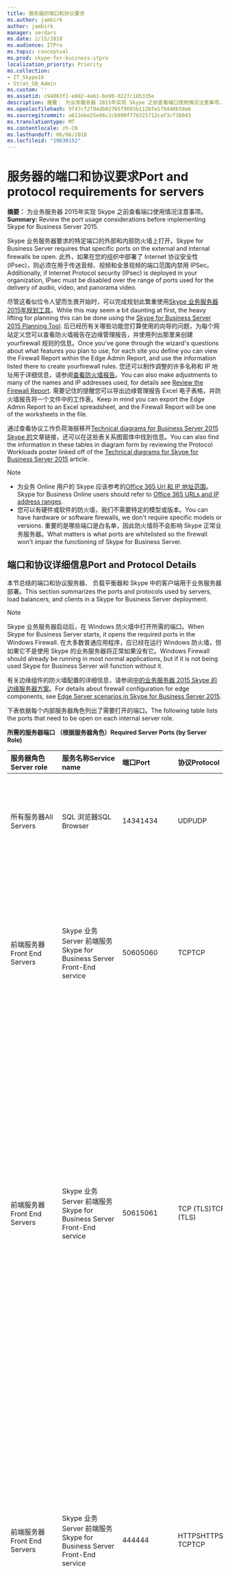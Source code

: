 ```yaml
---
title: 服务器的端口和协议要求
ms.author: jambirk
author: jambirk
manager: serdars
ms.date: 2/15/2018
ms.audience: ITPro
ms.topic: conceptual
ms.prod: skype-for-business-itpro
localization_priority: Priority
ms.collection:
- IT_Skype16
- Strat_SB_Admin
ms.custom: ''
ms.assetid: c94063f1-e802-4a61-be90-022fc185335e
description: 摘要： 为业务服务器 2015年实现 Skype 之前查看端口使用情况注意事项。
ms.openlocfilehash: 9f47cf2f04db02765f9693b1128fe1f9440b59e6
ms.sourcegitcommit: a612ebe25e06c2cb090f776325712caf3cf3b943
ms.translationtype: MT
ms.contentlocale: zh-CN
ms.lasthandoff: 06/06/2018
ms.locfileid: "19630152"
---
```

# <a name="port-and-protocol-requirements-for-servers"></a><span data-ttu-id="dacd2-103">服务器的端口和协议要求</span><span class="sxs-lookup"><span data-stu-id="dacd2-103">Port and protocol requirements for servers</span></span>
 
<span data-ttu-id="dacd2-104">**摘要：** 为业务服务器 2015年实现 Skype 之前查看端口使用情况注意事项。</span><span class="sxs-lookup"><span data-stu-id="dacd2-104">**Summary:** Review the port usage considerations before implementing Skype for Business Server 2015.</span></span>
  
<span data-ttu-id="dacd2-105">Skype 业务服务器要求的特定端口的外部和内部防火墙上打开。</span><span class="sxs-lookup"><span data-stu-id="dacd2-105">Skype for Business Server requires that specific ports on the external and internal firewalls be open.</span></span> <span data-ttu-id="dacd2-106">此外，如果在您的组织中部署了 Internet 协议安全性 (IPsec)，则必须在用于传送音频、视频和全景视频的端口范围内禁用 IPSec。</span><span class="sxs-lookup"><span data-stu-id="dacd2-106">Additionally, if Internet Protocol security (IPsec) is deployed in your organization, IPsec must be disabled over the range of ports used for the delivery of audio, video, and panorama video.</span></span> 
  
<span data-ttu-id="dacd2-107">尽管这看似位令人望而生畏开始时，可以完成规划此繁重使用[Skype 业务服务器 2015年规划工具](https://go.microsoft.com/fwlink/p/?LinkID=282725)。</span><span class="sxs-lookup"><span data-stu-id="dacd2-107">While this may seem a bit daunting at first, the heavy lifting for planning this can be done using the [Skype for Business Server 2015 Planning Tool](https://go.microsoft.com/fwlink/p/?LinkID=282725).</span></span> <span data-ttu-id="dacd2-108">后已经历有关哪些功能您打算使用的向导的问题，为每个网站定义您可以查看防火墙报告在边缘管理报告，并使用列出那里来创建 yourfirewall 规则的信息。</span><span class="sxs-lookup"><span data-stu-id="dacd2-108">Once you've gone through the wizard's questions about what features you plan to use, for each site you define you can view the Firewall Report within the Edge Admin Report, and use the information listed there to create yourfirewall rules.</span></span> <span data-ttu-id="dacd2-109">您还可以制作调整的许多名称和 IP 地址用于详细信息，请参阅[查看防火墙报告](../../management-tools/planning-tool/review-the-administrator-reports.md#Firewall_report)。</span><span class="sxs-lookup"><span data-stu-id="dacd2-109">You can also make adjustments to many of the names and IP addresses used, for details see [Review the Firewall Report](../../management-tools/planning-tool/review-the-administrator-reports.md#Firewall_report).</span></span> <span data-ttu-id="dacd2-110">需要记住的提醒您可以导出边缘管理报告 Excel 电子表格，并防火墙报告将一个文件中的工作表。</span><span class="sxs-lookup"><span data-stu-id="dacd2-110">Keep in mind you can export the Edge Admin Report to an Excel spreadsheet, and the Firewall Report will be one of the worksheets in the file.</span></span> 
  
<span data-ttu-id="dacd2-111">通过查看协议工作负荷海报移开[Technical diagrams for Business Server 2015 Skype 的](../../technical-diagrams.md)文章链接，还可以在这些表关系图窗体中找到信息。</span><span class="sxs-lookup"><span data-stu-id="dacd2-111">You can also find the information in these tables in diagram form by reviewing the Protocol Workloads poster linked off of the [Technical diagrams for Skype for Business Server 2015](../../technical-diagrams.md) article.</span></span>
> [!NOTE]
> - <span data-ttu-id="dacd2-112">为业务 Online 用户的 Skype 应该参考的[Office 365 Url 和 IP 地址范围](https://support.office.com/en-us/article/Office-365-URLs-and-IP-address-ranges-8548a211-3fe7-47cb-abb1-355ea5aa88a2?ui=en-US&amp;amp;rs=en-US&amp;amp;ad=US)。</span><span class="sxs-lookup"><span data-stu-id="dacd2-112">Skype for Business Online users should refer to [Office 365 URLs and IP address ranges](https://support.office.com/en-us/article/Office-365-URLs-and-IP-address-ranges-8548a211-3fe7-47cb-abb1-355ea5aa88a2?ui=en-US&amp;amp;rs=en-US&amp;amp;ad=US).</span></span> 
> - <span data-ttu-id="dacd2-113">您可以有硬件或软件的防火墙，我们不需要特定的模型或版本。</span><span class="sxs-lookup"><span data-stu-id="dacd2-113">You can have hardware or software firewalls, we don't require specific models or versions.</span></span> <span data-ttu-id="dacd2-114">重要的是哪些端口是白名单，因此防火墙将不会影响 Skype 正常业务服务器。</span><span class="sxs-lookup"><span data-stu-id="dacd2-114">What matters is what ports are whitelisted so the firewall won't impair the functioning of Skype for Business Server.</span></span>
  
## <a name="port-and-protocol-details"></a><span data-ttu-id="dacd2-115">端口和协议详细信息</span><span class="sxs-lookup"><span data-stu-id="dacd2-115">Port and Protocol Details</span></span>

<span data-ttu-id="dacd2-116">本节总结的端口和协议服务器、 负载平衡器和 Skype 中的客户端用于业务服务器部署。</span><span class="sxs-lookup"><span data-stu-id="dacd2-116">This section summarizes the ports and protocols used by servers, load balancers, and clients in a Skype for Business Server deployment.</span></span>
  
> [!NOTE]
> <span data-ttu-id="dacd2-117">Skype 业务服务器启动后，在 Windows 防火墙中打开所需的端口。</span><span class="sxs-lookup"><span data-stu-id="dacd2-117">When Skype for Business Server starts, it opens the required ports in the Windows Firewall.</span></span> <span data-ttu-id="dacd2-118">在大多数普通应用程序，应已经在运行 Windows 防火墙，但如果它不是使用 Skype 的业务服务器将正常如果没有它。</span><span class="sxs-lookup"><span data-stu-id="dacd2-118">Windows Firewall should already be running in most normal applications, but if it is not being used Skype for Business Server will function without it.</span></span> 
  
<span data-ttu-id="dacd2-119">有关边缘组件的防火墙配置的详细信息，请参阅[中的业务服务器 2015 Skype 的边缘服务器方案](../../plan-your-deployment/edge-server-deployments/scenarios.md)。</span><span class="sxs-lookup"><span data-stu-id="dacd2-119">For details about firewall configuration for edge components, see [Edge Server scenarios in Skype for Business Server 2015](../../plan-your-deployment/edge-server-deployments/scenarios.md).</span></span> 
  
<span data-ttu-id="dacd2-120">下表依据每个内部服务器角色列出了需要打开的端口。</span><span class="sxs-lookup"><span data-stu-id="dacd2-120">The following table lists the ports that need to be open on each internal server role.</span></span> 
  
<span data-ttu-id="dacd2-121">**所需的服务器端口 （根据服务器角色）**</span><span class="sxs-lookup"><span data-stu-id="dacd2-121">**Required Server Ports (by Server Role)**</span></span>

|<span data-ttu-id="dacd2-122">**服务器角色**</span><span class="sxs-lookup"><span data-stu-id="dacd2-122">**Server role**</span></span>|<span data-ttu-id="dacd2-123">**服务名称**</span><span class="sxs-lookup"><span data-stu-id="dacd2-123">**Service name**</span></span>|<span data-ttu-id="dacd2-124">**端口**</span><span class="sxs-lookup"><span data-stu-id="dacd2-124">**Port**</span></span>|<span data-ttu-id="dacd2-125">**协议**</span><span class="sxs-lookup"><span data-stu-id="dacd2-125">**Protocol**</span></span>|<span data-ttu-id="dacd2-126">**说明**</span><span class="sxs-lookup"><span data-stu-id="dacd2-126">**Notes**</span></span>|
|:-----|:-----|:-----|:-----|:-----|
|<span data-ttu-id="dacd2-127">所有服务器</span><span class="sxs-lookup"><span data-stu-id="dacd2-127">All Servers</span></span>  <br/> |<span data-ttu-id="dacd2-128">SQL 浏览器</span><span class="sxs-lookup"><span data-stu-id="dacd2-128">SQL Browser</span></span>  <br/> |<span data-ttu-id="dacd2-129">1434</span><span class="sxs-lookup"><span data-stu-id="dacd2-129">1434</span></span>  <br/> |<span data-ttu-id="dacd2-130">UDP</span><span class="sxs-lookup"><span data-stu-id="dacd2-130">UDP</span></span>  <br/> |<span data-ttu-id="dacd2-131">SQL 浏览器用于中央管理存储数据库的本地副本。</span><span class="sxs-lookup"><span data-stu-id="dacd2-131">SQL Browser for the local replicated copy of the the Central Management Store database.</span></span>  <br/> |
|<span data-ttu-id="dacd2-132">前端服务器</span><span class="sxs-lookup"><span data-stu-id="dacd2-132">Front End Servers</span></span>  <br/> |<span data-ttu-id="dacd2-133">Skype 业务 Server 前端服务</span><span class="sxs-lookup"><span data-stu-id="dacd2-133">Skype for Business Server Front-End service</span></span>  <br/> |<span data-ttu-id="dacd2-134">5060</span><span class="sxs-lookup"><span data-stu-id="dacd2-134">5060</span></span>  <br/> |<span data-ttu-id="dacd2-135">TCP</span><span class="sxs-lookup"><span data-stu-id="dacd2-135">TCP</span></span>  <br/> |<span data-ttu-id="dacd2-136">（可选）Standard Edition Server 和前端服务器用于静态路由到受信任服务，例如，远程呼叫控制服务器。</span><span class="sxs-lookup"><span data-stu-id="dacd2-136">Optionally used by Standard Edition servers and Front End Servers for static routes to trusted services, such as remote call control servers.</span></span>  <br/> |
|<span data-ttu-id="dacd2-137">前端服务器</span><span class="sxs-lookup"><span data-stu-id="dacd2-137">Front End Servers</span></span>  <br/> |<span data-ttu-id="dacd2-138">Skype 业务 Server 前端服务</span><span class="sxs-lookup"><span data-stu-id="dacd2-138">Skype for Business Server Front-End service</span></span>  <br/> |<span data-ttu-id="dacd2-139">5061</span><span class="sxs-lookup"><span data-stu-id="dacd2-139">5061</span></span>  <br/> | <span data-ttu-id="dacd2-140">TCP (TLS)</span><span class="sxs-lookup"><span data-stu-id="dacd2-140">TCP (TLS)</span></span> <br/> |<span data-ttu-id="dacd2-p105">Standard Edition Server 和前端池用于在服务器 (MTLS) 之间进行所有的内部 SIP 通信、在服务器和客户端 (TLS) 之间进行 SIP 通信，以及在前端服务器和中介服务器 (MTLS) 之间进行 SIP 通信。还用于与监控服务器进行通信。</span><span class="sxs-lookup"><span data-stu-id="dacd2-p105">Used by Standard Edition servers and Front End pools for all internal SIP communications between servers (MTLS), for SIP communications between Server and Client (TLS) and for SIP communications between Front End Servers and Mediation Servers (MTLS). Also used for communications with a Monitoring Server.</span></span>  <br/> |
| <span data-ttu-id="dacd2-143">前端服务器</span><span class="sxs-lookup"><span data-stu-id="dacd2-143">Front End Servers</span></span> <br/> |<span data-ttu-id="dacd2-144">Skype 业务 Server 前端服务</span><span class="sxs-lookup"><span data-stu-id="dacd2-144">Skype for Business Server Front-End service</span></span>  <br/> |<span data-ttu-id="dacd2-145">444</span><span class="sxs-lookup"><span data-stu-id="dacd2-145">444</span></span>  <br/> | <span data-ttu-id="dacd2-146">HTTPS</span><span class="sxs-lookup"><span data-stu-id="dacd2-146">HTTPS</span></span> <br/> <span data-ttu-id="dacd2-147">TCP</span><span class="sxs-lookup"><span data-stu-id="dacd2-147">TCP</span></span>  <br/> |<span data-ttu-id="dacd2-148">用于会议状态中心 (管理会议状态的业务服务器组件 Skype) 与单个服务器之间的 HTTPS 通信。</span><span class="sxs-lookup"><span data-stu-id="dacd2-148">Used for HTTPS communication between the Focus (the Skype for Business Server component that manages conference state) and the individual servers.</span></span>  <br/> <span data-ttu-id="dacd2-149">此端口也用于 Survivable Branch Appliance 和前端服务器之间的 TCP 通信。</span><span class="sxs-lookup"><span data-stu-id="dacd2-149">This port is also used for TCP communication between Survivable Branch Appliances and Front End Servers.</span></span>  <br/> |
|<span data-ttu-id="dacd2-150">前端服务器</span><span class="sxs-lookup"><span data-stu-id="dacd2-150">Front End Servers</span></span>  <br/> |<span data-ttu-id="dacd2-151">Skype 业务 Server 前端服务</span><span class="sxs-lookup"><span data-stu-id="dacd2-151">Skype for Business Server Front-End service</span></span>  <br/> |<span data-ttu-id="dacd2-152">135</span><span class="sxs-lookup"><span data-stu-id="dacd2-152">135</span></span>  <br/> |<span data-ttu-id="dacd2-153">DCOM 和远程过程调用 (RPC)</span><span class="sxs-lookup"><span data-stu-id="dacd2-153">DCOM and remote procedure call (RPC)</span></span>  <br/> |<span data-ttu-id="dacd2-154">用于基于 DCOM 的操作，例如，移动用户、用户复制程序同步和通讯簿同步。</span><span class="sxs-lookup"><span data-stu-id="dacd2-154">Used for DCOM based operations such as Moving Users, User Replicator Synchronization, and Address Book Synchronization.</span></span>  <br/> |
|<span data-ttu-id="dacd2-155">前端服务器</span><span class="sxs-lookup"><span data-stu-id="dacd2-155">Front End Servers</span></span>  <br/> |<span data-ttu-id="dacd2-156">Skype 业务服务器 IM 会议服务</span><span class="sxs-lookup"><span data-stu-id="dacd2-156">Skype for Business Server IM Conferencing service</span></span>  <br/> |<span data-ttu-id="dacd2-157">5062</span><span class="sxs-lookup"><span data-stu-id="dacd2-157">5062</span></span>  <br/> |<span data-ttu-id="dacd2-158">TCP</span><span class="sxs-lookup"><span data-stu-id="dacd2-158">TCP</span></span>  <br/> |<span data-ttu-id="dacd2-159">用于即时消息 (IM) 会议的传入 SIP 请求。</span><span class="sxs-lookup"><span data-stu-id="dacd2-159">Used for incoming SIP requests for instant messaging (IM) conferencing.</span></span>  <br/> |
|<span data-ttu-id="dacd2-160">前端服务器</span><span class="sxs-lookup"><span data-stu-id="dacd2-160">Front End Servers</span></span>  <br/> |<span data-ttu-id="dacd2-161">Skype 业务 Server Web 会议服务</span><span class="sxs-lookup"><span data-stu-id="dacd2-161">Skype for Business Server Web Conferencing service</span></span>  <br/> |<span data-ttu-id="dacd2-162">8057</span><span class="sxs-lookup"><span data-stu-id="dacd2-162">8057</span></span>  <br/> |<span data-ttu-id="dacd2-163">TCP (TLS)</span><span class="sxs-lookup"><span data-stu-id="dacd2-163">TCP (TLS)</span></span>  <br/> |<span data-ttu-id="dacd2-164">用于侦听来自客户端的持续性共享对象模型 (PSOM) 连接。</span><span class="sxs-lookup"><span data-stu-id="dacd2-164">Used to listen for Persistent Shared Object Model (PSOM) connections from client.</span></span>  <br/> |
|<span data-ttu-id="dacd2-165">前端服务器</span><span class="sxs-lookup"><span data-stu-id="dacd2-165">Front End Servers</span></span>  <br/> |<span data-ttu-id="dacd2-166">Skype 业务 Server Web 会议兼容性服务</span><span class="sxs-lookup"><span data-stu-id="dacd2-166">Skype for Business Server Web Conferencing Compatibility service</span></span>  <br/> |<span data-ttu-id="dacd2-167">8058</span><span class="sxs-lookup"><span data-stu-id="dacd2-167">8058</span></span>  <br/> |<span data-ttu-id="dacd2-168">TCP (TLS)</span><span class="sxs-lookup"><span data-stu-id="dacd2-168">TCP (TLS)</span></span>  <br/> |<span data-ttu-id="dacd2-169">用于侦听来自 Live Meeting 客户端和早期版本的 Skype 业务服务器的持续性共享对象模型 (PSOM) 连接。</span><span class="sxs-lookup"><span data-stu-id="dacd2-169">Used to listen for Persistent Shared Object Model (PSOM) connections from the Live Meeting client and previous versions of Skype for Business Server.</span></span>  <br/> |
|<span data-ttu-id="dacd2-170">前端服务器</span><span class="sxs-lookup"><span data-stu-id="dacd2-170">Front End Servers</span></span>  <br/> |<span data-ttu-id="dacd2-171">Skype 业务 Server 音频/视频会议服务</span><span class="sxs-lookup"><span data-stu-id="dacd2-171">Skype for Business Server Audio/Video Conferencing service</span></span>  <br/> |<span data-ttu-id="dacd2-172">5063</span><span class="sxs-lookup"><span data-stu-id="dacd2-172">5063</span></span>  <br/> |<span data-ttu-id="dacd2-173">TCP</span><span class="sxs-lookup"><span data-stu-id="dacd2-173">TCP</span></span>  <br/> |<span data-ttu-id="dacd2-174">用于音频/视频 (A/V) 会议的传入 SIP 请求。</span><span class="sxs-lookup"><span data-stu-id="dacd2-174">Used for incoming SIP requests for audio/video (A/V) conferencing.</span></span>  <br/> |
|<span data-ttu-id="dacd2-175">前端服务器</span><span class="sxs-lookup"><span data-stu-id="dacd2-175">Front End Servers</span></span>  <br/> |<span data-ttu-id="dacd2-176">Skype 业务 Server 音频/视频会议服务</span><span class="sxs-lookup"><span data-stu-id="dacd2-176">Skype for Business Server Audio/Video Conferencing service</span></span>  <br/> |<span data-ttu-id="dacd2-177">57501-65535</span><span class="sxs-lookup"><span data-stu-id="dacd2-177">57501-65535</span></span>  <br/> |<span data-ttu-id="dacd2-178">TCP/UDP</span><span class="sxs-lookup"><span data-stu-id="dacd2-178">TCP/UDP</span></span>  <br/> |<span data-ttu-id="dacd2-179">用于视频会议的媒体端口范围。</span><span class="sxs-lookup"><span data-stu-id="dacd2-179">Media port range used for video conferencing.</span></span>  <br/> |
|<span data-ttu-id="dacd2-180">前端服务器</span><span class="sxs-lookup"><span data-stu-id="dacd2-180">Front End Servers</span></span>  <br/> |<span data-ttu-id="dacd2-181">Skype 业务服务器 Web 兼容性服务</span><span class="sxs-lookup"><span data-stu-id="dacd2-181">Skype for Business Server Web Compatibility service</span></span>  <br/> |<span data-ttu-id="dacd2-182">80</span><span class="sxs-lookup"><span data-stu-id="dacd2-182">80</span></span>  <br/> |<span data-ttu-id="dacd2-183">HTTP</span><span class="sxs-lookup"><span data-stu-id="dacd2-183">HTTP</span></span>  <br/> |<span data-ttu-id="dacd2-184">用于未使用 HTTPS 时从前端服务器到 Web 场 FQDN（IIS Web 组件使用的 URL）的通信。</span><span class="sxs-lookup"><span data-stu-id="dacd2-184">Used for communication from Front End Servers to the web farm FQDNs (the URLs used by IIS web components) when HTTPS is not used.</span></span>  <br/> |
|<span data-ttu-id="dacd2-185">前端服务器</span><span class="sxs-lookup"><span data-stu-id="dacd2-185">Front End Servers</span></span>  <br/> |<span data-ttu-id="dacd2-186">Skype 业务服务器 Web 兼容性服务</span><span class="sxs-lookup"><span data-stu-id="dacd2-186">Skype for Business Server Web Compatibility service</span></span>  <br/> |<span data-ttu-id="dacd2-187">443</span><span class="sxs-lookup"><span data-stu-id="dacd2-187">443</span></span>  <br/> |<span data-ttu-id="dacd2-188">HTTPS</span><span class="sxs-lookup"><span data-stu-id="dacd2-188">HTTPS</span></span>  <br/> |<span data-ttu-id="dacd2-189">用于从前端服务器到 Web 场 FQDN（IIS Web 组件使用的 URL）的通信。</span><span class="sxs-lookup"><span data-stu-id="dacd2-189">Used for communication from Front End Servers to the web farm FQDNs (the URLs used by IIS web components).</span></span>  <br/> |
|<span data-ttu-id="dacd2-190">前端服务器</span><span class="sxs-lookup"><span data-stu-id="dacd2-190">Front End Servers</span></span>  <br/> |<span data-ttu-id="dacd2-191">Skype 业务服务器 Web 兼容性服务</span><span class="sxs-lookup"><span data-stu-id="dacd2-191">Skype for Business Server Web Compatibility service</span></span>  <br/> |<span data-ttu-id="dacd2-192">8080</span><span class="sxs-lookup"><span data-stu-id="dacd2-192">8080</span></span>  <br/> |<span data-ttu-id="dacd2-193">TCP 和 HTTP</span><span class="sxs-lookup"><span data-stu-id="dacd2-193">TCP and HTTP</span></span>  <br/> |<span data-ttu-id="dacd2-194">用于 Web 组件供外部访问。</span><span class="sxs-lookup"><span data-stu-id="dacd2-194">Used by web components for external access.</span></span>  <br/> |
|<span data-ttu-id="dacd2-195">前端服务器</span><span class="sxs-lookup"><span data-stu-id="dacd2-195">Front End Servers</span></span>  <br/> |<span data-ttu-id="dacd2-196">Web 服务器组件</span><span class="sxs-lookup"><span data-stu-id="dacd2-196">Web server component</span></span>  <br/> |<span data-ttu-id="dacd2-197">端口 4443</span><span class="sxs-lookup"><span data-stu-id="dacd2-197">4443</span></span>  <br/> |<span data-ttu-id="dacd2-198">HTTPS</span><span class="sxs-lookup"><span data-stu-id="dacd2-198">HTTPS</span></span>  <br/> |<span data-ttu-id="dacd2-199">HTTPS（从反向代理）和 HTTPS 前端池间通信，用于自动发现登录。</span><span class="sxs-lookup"><span data-stu-id="dacd2-199">HTTPS (from Reverse Proxy) and HTTPS Front End inter-pool communications for Autodiscover sign-in.</span></span>  <br/> |
|<span data-ttu-id="dacd2-200">前端服务器</span><span class="sxs-lookup"><span data-stu-id="dacd2-200">Front End Servers</span></span>  <br/> |<span data-ttu-id="dacd2-201">Web 服务器组件</span><span class="sxs-lookup"><span data-stu-id="dacd2-201">Web server component</span></span>  <br/> |<span data-ttu-id="dacd2-202">8060</span><span class="sxs-lookup"><span data-stu-id="dacd2-202">8060</span></span>  <br/> |<span data-ttu-id="dacd2-203">TCP (MTLS)</span><span class="sxs-lookup"><span data-stu-id="dacd2-203">TCP (MTLS)</span></span>  <br/> ||
|<span data-ttu-id="dacd2-204">前端服务器</span><span class="sxs-lookup"><span data-stu-id="dacd2-204">Front End Servers</span></span>  <br/> |<span data-ttu-id="dacd2-205">Web 服务器组件</span><span class="sxs-lookup"><span data-stu-id="dacd2-205">Web server component</span></span>  <br/> |<span data-ttu-id="dacd2-206">8061</span><span class="sxs-lookup"><span data-stu-id="dacd2-206">8061</span></span>  <br/> |<span data-ttu-id="dacd2-207">TCP (MTLS)</span><span class="sxs-lookup"><span data-stu-id="dacd2-207">TCP (MTLS)</span></span>  <br/> ||
|<span data-ttu-id="dacd2-208">前端服务器</span><span class="sxs-lookup"><span data-stu-id="dacd2-208">Front End Servers</span></span>  <br/> |<span data-ttu-id="dacd2-209">Mobility Service 组件</span><span class="sxs-lookup"><span data-stu-id="dacd2-209">Mobility Services component</span></span>  <br/> |<span data-ttu-id="dacd2-210">5086</span><span class="sxs-lookup"><span data-stu-id="dacd2-210">5086</span></span>  <br/> |<span data-ttu-id="dacd2-211">TCP (MTLS)</span><span class="sxs-lookup"><span data-stu-id="dacd2-211">TCP (MTLS)</span></span>  <br/> |<span data-ttu-id="dacd2-212">Mobility Service 内部过程所使用的 SIP 端口。</span><span class="sxs-lookup"><span data-stu-id="dacd2-212">SIP port used by Mobility Services internal processes</span></span>  <br/> |
|<span data-ttu-id="dacd2-213">前端服务器</span><span class="sxs-lookup"><span data-stu-id="dacd2-213">Front End Servers</span></span>  <br/> |<span data-ttu-id="dacd2-214">Mobility Service 组件</span><span class="sxs-lookup"><span data-stu-id="dacd2-214">Mobility Services component</span></span>  <br/> |<span data-ttu-id="dacd2-215">5087</span><span class="sxs-lookup"><span data-stu-id="dacd2-215">5087</span></span>  <br/> |<span data-ttu-id="dacd2-216">TCP (MTLS)</span><span class="sxs-lookup"><span data-stu-id="dacd2-216">TCP (MTLS)</span></span>  <br/> |<span data-ttu-id="dacd2-217">Mobility Service 内部过程所使用的 SIP 端口。</span><span class="sxs-lookup"><span data-stu-id="dacd2-217">SIP port used by Mobility Services internal processes</span></span>  <br/> |
|<span data-ttu-id="dacd2-218">前端服务器</span><span class="sxs-lookup"><span data-stu-id="dacd2-218">Front End Servers</span></span>  <br/> |<span data-ttu-id="dacd2-219">Mobility Service 组件</span><span class="sxs-lookup"><span data-stu-id="dacd2-219">Mobility Services component</span></span>  <br/> |<span data-ttu-id="dacd2-220">443</span><span class="sxs-lookup"><span data-stu-id="dacd2-220">443</span></span>  <br/> |<span data-ttu-id="dacd2-221">HTTPS</span><span class="sxs-lookup"><span data-stu-id="dacd2-221">HTTPS</span></span>  <br/> ||
|<span data-ttu-id="dacd2-222">前端服务器</span><span class="sxs-lookup"><span data-stu-id="dacd2-222">Front End Servers</span></span>  <br/> |<span data-ttu-id="dacd2-223">Skype 业务 Server 会议助理服务 （电话拨入式会议）</span><span class="sxs-lookup"><span data-stu-id="dacd2-223">Skype for Business Server Conferencing Attendant service (dial-in conferencing)</span></span>  <br/> |<span data-ttu-id="dacd2-224">5064</span><span class="sxs-lookup"><span data-stu-id="dacd2-224">5064</span></span>  <br/> |<span data-ttu-id="dacd2-225">TCP</span><span class="sxs-lookup"><span data-stu-id="dacd2-225">TCP</span></span>  <br/> |<span data-ttu-id="dacd2-226">用于电话拨入式会议的传入 SIP 请求。</span><span class="sxs-lookup"><span data-stu-id="dacd2-226">Used for incoming SIP requests for dial-in conferencing.</span></span>  <br/> |
|<span data-ttu-id="dacd2-227">前端服务器</span><span class="sxs-lookup"><span data-stu-id="dacd2-227">Front End Servers</span></span>  <br/> |<span data-ttu-id="dacd2-228">Skype 业务 Server 会议助理服务 （电话拨入式会议）</span><span class="sxs-lookup"><span data-stu-id="dacd2-228">Skype for Business Server Conferencing Attendant service (dial-in conferencing)</span></span>  <br/> |<span data-ttu-id="dacd2-229">5072</span><span class="sxs-lookup"><span data-stu-id="dacd2-229">5072</span></span>  <br/> |<span data-ttu-id="dacd2-230">TCP</span><span class="sxs-lookup"><span data-stu-id="dacd2-230">TCP</span></span>  <br/> |<span data-ttu-id="dacd2-231">使用 attendant （电话拨入式会议） 的传入 SIP 请求。</span><span class="sxs-lookup"><span data-stu-id="dacd2-231">Used for incoming SIP requests for Attendant (dial in conferencing).</span></span>  <br/> |
|<span data-ttu-id="dacd2-232">也运行并置中介服务器的前端服务器</span><span class="sxs-lookup"><span data-stu-id="dacd2-232">Front End Servers that also run a Collocated Mediation Server</span></span>  <br/> |<span data-ttu-id="dacd2-233">Skype 业务 Server 中介服务</span><span class="sxs-lookup"><span data-stu-id="dacd2-233">Skype for Business Server Mediation service</span></span>  <br/> |<span data-ttu-id="dacd2-234">5070</span><span class="sxs-lookup"><span data-stu-id="dacd2-234">5070</span></span>  <br/> |<span data-ttu-id="dacd2-235">TCP</span><span class="sxs-lookup"><span data-stu-id="dacd2-235">TCP</span></span>  <br/> |<span data-ttu-id="dacd2-236">中介服务器用于从前端服务器到中介服务器的传入请求。</span><span class="sxs-lookup"><span data-stu-id="dacd2-236">Used by the Mediation Server for incoming requests from the Front End Server to the Mediation Server.</span></span>  <br/> |
|<span data-ttu-id="dacd2-237">也运行并置中介服务器的前端服务器</span><span class="sxs-lookup"><span data-stu-id="dacd2-237">Front End Servers that also run a Collocated Mediation Server</span></span>  <br/> |<span data-ttu-id="dacd2-238">Skype 业务 Server 中介服务</span><span class="sxs-lookup"><span data-stu-id="dacd2-238">Skype for Business Server Mediation service</span></span>  <br/> |<span data-ttu-id="dacd2-239">5067</span><span class="sxs-lookup"><span data-stu-id="dacd2-239">5067</span></span>  <br/> |<span data-ttu-id="dacd2-240">TCP (TLS)</span><span class="sxs-lookup"><span data-stu-id="dacd2-240">TCP (TLS)</span></span>  <br/> |<span data-ttu-id="dacd2-241">用于从 PSTN 网关到中介服务器的传入 SIP 请求。</span><span class="sxs-lookup"><span data-stu-id="dacd2-241">Used for incoming SIP requests from the PSTN gateway to the Mediation Server.</span></span>  <br/> |
|<span data-ttu-id="dacd2-242">也运行并置中介服务器的前端服务器</span><span class="sxs-lookup"><span data-stu-id="dacd2-242">Front End Servers that also run a Collocated Mediation Server</span></span>  <br/> |<span data-ttu-id="dacd2-243">Skype 业务 Server 中介服务</span><span class="sxs-lookup"><span data-stu-id="dacd2-243">Skype for Business Server Mediation service</span></span>  <br/> |<span data-ttu-id="dacd2-244">5068</span><span class="sxs-lookup"><span data-stu-id="dacd2-244">5068</span></span>  <br/> |<span data-ttu-id="dacd2-245">TCP</span><span class="sxs-lookup"><span data-stu-id="dacd2-245">TCP</span></span>  <br/> |<span data-ttu-id="dacd2-246">用于从 PSTN 网关到中介服务器的传入 SIP 请求。</span><span class="sxs-lookup"><span data-stu-id="dacd2-246">Used for incoming SIP requests from the PSTN gateway to the Mediation Server.</span></span>  <br/> |
|<span data-ttu-id="dacd2-247">也运行并置中介服务器的前端服务器</span><span class="sxs-lookup"><span data-stu-id="dacd2-247">Front End Servers that also run a Collocated Mediation Server</span></span>  <br/> |<span data-ttu-id="dacd2-248">Skype 业务 Server 中介服务</span><span class="sxs-lookup"><span data-stu-id="dacd2-248">Skype for Business Server Mediation service</span></span>  <br/> |<span data-ttu-id="dacd2-249">5081</span><span class="sxs-lookup"><span data-stu-id="dacd2-249">5081</span></span>  <br/> |<span data-ttu-id="dacd2-250">TCP</span><span class="sxs-lookup"><span data-stu-id="dacd2-250">TCP</span></span>  <br/> |<span data-ttu-id="dacd2-251">用于从中介服务器到 PSTN 网关的传出 SIP 请求。</span><span class="sxs-lookup"><span data-stu-id="dacd2-251">Used for outgoing SIP requests from the Mediation Server to the PSTN gateway.</span></span>  <br/> |
|<span data-ttu-id="dacd2-252">也运行并置中介服务器的前端服务器</span><span class="sxs-lookup"><span data-stu-id="dacd2-252">Front End Servers that also run a Collocated Mediation Server</span></span>  <br/> |<span data-ttu-id="dacd2-253">Skype 业务 Server 中介服务</span><span class="sxs-lookup"><span data-stu-id="dacd2-253">Skype for Business Server Mediation service</span></span>  <br/> |<span data-ttu-id="dacd2-254">5082</span><span class="sxs-lookup"><span data-stu-id="dacd2-254">5082</span></span>  <br/> |<span data-ttu-id="dacd2-255">TCP (TLS)</span><span class="sxs-lookup"><span data-stu-id="dacd2-255">TCP (TLS)</span></span>  <br/> |<span data-ttu-id="dacd2-256">用于从中介服务器到 PSTN 网关的传出 SIP 请求。</span><span class="sxs-lookup"><span data-stu-id="dacd2-256">Used for outgoing SIP requests from the Mediation Server to the PSTN gateway.</span></span>  <br/> |
|<span data-ttu-id="dacd2-257">前端服务器</span><span class="sxs-lookup"><span data-stu-id="dacd2-257">Front End Servers</span></span>  <br/> |<span data-ttu-id="dacd2-258">Skype 业务服务器应用程序共享服务</span><span class="sxs-lookup"><span data-stu-id="dacd2-258">Skype for Business Server Application Sharing service</span></span>  <br/> |<span data-ttu-id="dacd2-259">5065</span><span class="sxs-lookup"><span data-stu-id="dacd2-259">5065</span></span>  <br/> |<span data-ttu-id="dacd2-260">TCP</span><span class="sxs-lookup"><span data-stu-id="dacd2-260">TCP</span></span>  <br/> |<span data-ttu-id="dacd2-261">用于应用程序共享的传入 SIP 侦听请求。</span><span class="sxs-lookup"><span data-stu-id="dacd2-261">Used for incoming SIP listening requests for application sharing.</span></span>  <br/> |
|<span data-ttu-id="dacd2-262">前端服务器</span><span class="sxs-lookup"><span data-stu-id="dacd2-262">Front End Servers</span></span>  <br/> |<span data-ttu-id="dacd2-263">Skype 业务服务器应用程序共享服务</span><span class="sxs-lookup"><span data-stu-id="dacd2-263">Skype for Business Server Application Sharing service</span></span>  <br/> |<span data-ttu-id="dacd2-264">49152-65535</span><span class="sxs-lookup"><span data-stu-id="dacd2-264">49152-65535</span></span>  <br/> |<span data-ttu-id="dacd2-265">TCP</span><span class="sxs-lookup"><span data-stu-id="dacd2-265">TCP</span></span>  <br/> |<span data-ttu-id="dacd2-266">用于应用程序共享的媒体端口范围。</span><span class="sxs-lookup"><span data-stu-id="dacd2-266">Media port range used for application sharing.</span></span>  <br/> |
|<span data-ttu-id="dacd2-267">前端服务器</span><span class="sxs-lookup"><span data-stu-id="dacd2-267">Front End Servers</span></span>  <br/> |<span data-ttu-id="dacd2-268">Skype 业务 Server 会议通知服务</span><span class="sxs-lookup"><span data-stu-id="dacd2-268">Skype for Business Server Conferencing Announcement service</span></span>  <br/> |<span data-ttu-id="dacd2-269">5073</span><span class="sxs-lookup"><span data-stu-id="dacd2-269">5073</span></span>  <br/> |<span data-ttu-id="dacd2-270">TCP</span><span class="sxs-lookup"><span data-stu-id="dacd2-270">TCP</span></span>  <br/> |<span data-ttu-id="dacd2-271">用于传入 SIP 请求的业务 Server 会议通知服务 Skype (即，电话拨入式会议)。</span><span class="sxs-lookup"><span data-stu-id="dacd2-271">Used for incoming SIP requests for the Skype for Business Server Conferencing Announcement service (that is, for dial-in conferencing).</span></span>  <br/> |
|<span data-ttu-id="dacd2-272">前端服务器</span><span class="sxs-lookup"><span data-stu-id="dacd2-272">Front End Servers</span></span>  <br/> |<span data-ttu-id="dacd2-273">Skype 业务 Server 呼叫寄存服务</span><span class="sxs-lookup"><span data-stu-id="dacd2-273">Skype for Business Server Call Park service</span></span>  <br/> |<span data-ttu-id="dacd2-274">5075</span><span class="sxs-lookup"><span data-stu-id="dacd2-274">5075</span></span>  <br/> |<span data-ttu-id="dacd2-275">TCP</span><span class="sxs-lookup"><span data-stu-id="dacd2-275">TCP</span></span>  <br/> |<span data-ttu-id="dacd2-276">用于呼叫寄存应用程序的传入 SIP 请求。</span><span class="sxs-lookup"><span data-stu-id="dacd2-276">Used for incoming SIP requests for the Call Park application.</span></span>  <br/> |
|<span data-ttu-id="dacd2-277">前端服务器</span><span class="sxs-lookup"><span data-stu-id="dacd2-277">Front End Servers</span></span>  <br/> |<span data-ttu-id="dacd2-278">Skype 业务服务器音频测试服务</span><span class="sxs-lookup"><span data-stu-id="dacd2-278">Skype for Business Server Audio Test service</span></span>  <br/> |<span data-ttu-id="dacd2-279">5076</span><span class="sxs-lookup"><span data-stu-id="dacd2-279">5076</span></span>  <br/> |<span data-ttu-id="dacd2-280">TCP</span><span class="sxs-lookup"><span data-stu-id="dacd2-280">TCP</span></span>  <br/> |<span data-ttu-id="dacd2-281">用于音频测试服务的传入 SIP 请求。</span><span class="sxs-lookup"><span data-stu-id="dacd2-281">Used for incoming SIP requests for the Audio Test service.</span></span>  <br/> |
|<span data-ttu-id="dacd2-282">前端服务器</span><span class="sxs-lookup"><span data-stu-id="dacd2-282">Front End Servers</span></span>  <br/> |<span data-ttu-id="dacd2-283">不适用</span><span class="sxs-lookup"><span data-stu-id="dacd2-283">Not applicable</span></span>  <br/> |<span data-ttu-id="dacd2-284">5066</span><span class="sxs-lookup"><span data-stu-id="dacd2-284">5066</span></span>  <br/> |<span data-ttu-id="dacd2-285">TCP</span><span class="sxs-lookup"><span data-stu-id="dacd2-285">TCP</span></span>  <br/> |<span data-ttu-id="dacd2-286">用于出站增强型 9-1-1 (E9-1-1) 网关。</span><span class="sxs-lookup"><span data-stu-id="dacd2-286">Used for outbound Enhanced 9-1-1 (E9-1-1) gateway.</span></span>  <br/> |
|<span data-ttu-id="dacd2-287">前端服务器</span><span class="sxs-lookup"><span data-stu-id="dacd2-287">Front End Servers</span></span>  <br/> |<span data-ttu-id="dacd2-288">Skype 业务 Server 响应组服务</span><span class="sxs-lookup"><span data-stu-id="dacd2-288">Skype for Business Server Response Group service</span></span>  <br/> |<span data-ttu-id="dacd2-289">5071</span><span class="sxs-lookup"><span data-stu-id="dacd2-289">5071</span></span>  <br/> |<span data-ttu-id="dacd2-290">TCP</span><span class="sxs-lookup"><span data-stu-id="dacd2-290">TCP</span></span>  <br/> |<span data-ttu-id="dacd2-291">用于响应组应用程序的传入 SIP 请求。</span><span class="sxs-lookup"><span data-stu-id="dacd2-291">Used for incoming SIP requests for the Response Group application.</span></span>  <br/> |
|<span data-ttu-id="dacd2-292">前端服务器</span><span class="sxs-lookup"><span data-stu-id="dacd2-292">Front End Servers</span></span>  <br/> |<span data-ttu-id="dacd2-293">Skype 业务 Server 响应组服务</span><span class="sxs-lookup"><span data-stu-id="dacd2-293">Skype for Business Server Response Group service</span></span>  <br/> |<span data-ttu-id="dacd2-294">8404</span><span class="sxs-lookup"><span data-stu-id="dacd2-294">8404</span></span>  <br/> |<span data-ttu-id="dacd2-295">TCP (MTLS)</span><span class="sxs-lookup"><span data-stu-id="dacd2-295">TCP (MTLS)</span></span>  <br/> |<span data-ttu-id="dacd2-296">用于响应组应用程序的传入 SIP 请求。</span><span class="sxs-lookup"><span data-stu-id="dacd2-296">Used for incoming SIP requests for the Response Group application.</span></span>  <br/> |
|<span data-ttu-id="dacd2-297">前端服务器</span><span class="sxs-lookup"><span data-stu-id="dacd2-297">Front End Servers</span></span>  <br/> |<span data-ttu-id="dacd2-298">Skype 业务 Server 带宽策略服务</span><span class="sxs-lookup"><span data-stu-id="dacd2-298">Skype for Business Server Bandwidth Policy Service</span></span>  <br/> |<span data-ttu-id="dacd2-299">5080</span><span class="sxs-lookup"><span data-stu-id="dacd2-299">5080</span></span>  <br/> |<span data-ttu-id="dacd2-300">TCP</span><span class="sxs-lookup"><span data-stu-id="dacd2-300">TCP</span></span>  <br/> |<span data-ttu-id="dacd2-301">用于通过带宽策略服务对 A/V 边缘 TURN 流量进行呼叫允许控制。</span><span class="sxs-lookup"><span data-stu-id="dacd2-301">Used for call admission control by the Bandwidth Policy service for A/V Edge TURN traffic.</span></span>  <br/> |
|<span data-ttu-id="dacd2-302">前端服务器</span><span class="sxs-lookup"><span data-stu-id="dacd2-302">Front End Servers</span></span>  <br/> |<span data-ttu-id="dacd2-303">Skype 业务 Server 带宽策略服务</span><span class="sxs-lookup"><span data-stu-id="dacd2-303">Skype for Business Server Bandwidth Policy Service</span></span>  <br/> |<span data-ttu-id="dacd2-304">448</span><span class="sxs-lookup"><span data-stu-id="dacd2-304">448</span></span>  <br/> |<span data-ttu-id="dacd2-305">TCP</span><span class="sxs-lookup"><span data-stu-id="dacd2-305">TCP</span></span>  <br/> |<span data-ttu-id="dacd2-306">Skype 由呼叫允许控制的用于业务服务器带宽策略服务。</span><span class="sxs-lookup"><span data-stu-id="dacd2-306">Used for call admission control by the Skype for Business Server Bandwidth Policy Service.</span></span>  <br/> |
|<span data-ttu-id="dacd2-307">前端服务器所在中央管理存储</span><span class="sxs-lookup"><span data-stu-id="dacd2-307">Front End Servers where the Central Management store resides</span></span>  <br/> | <span data-ttu-id="dacd2-308">Skype 业务 Server 主复制程序代理服务</span><span class="sxs-lookup"><span data-stu-id="dacd2-308">Skype for Business Server Master Replicator Agent service</span></span> <br/> |<span data-ttu-id="dacd2-309">445</span><span class="sxs-lookup"><span data-stu-id="dacd2-309">445</span></span>  <br/> |<span data-ttu-id="dacd2-310">TCP</span><span class="sxs-lookup"><span data-stu-id="dacd2-310">TCP</span></span>  <br/> |<span data-ttu-id="dacd2-311">用于从中央管理存储的配置数据推送到运行 Business Server Skype 的服务器。</span><span class="sxs-lookup"><span data-stu-id="dacd2-311">Used to push configuration data from the Central Management store to servers running Skype for Business Server.</span></span>  <br/> |
|<span data-ttu-id="dacd2-312">所有服务器</span><span class="sxs-lookup"><span data-stu-id="dacd2-312">All Servers</span></span>  <br/> |<span data-ttu-id="dacd2-313">SQL 浏览器</span><span class="sxs-lookup"><span data-stu-id="dacd2-313">SQL Browser</span></span>  <br/> |<span data-ttu-id="dacd2-314">1434</span><span class="sxs-lookup"><span data-stu-id="dacd2-314">1434</span></span>  <br/> |<span data-ttu-id="dacd2-315">UDP</span><span class="sxs-lookup"><span data-stu-id="dacd2-315">UDP</span></span>  <br/> |<span data-ttu-id="dacd2-316">SQL 浏览器的本地副本的中央管理存储本地 SQL Server 实例中的数据</span><span class="sxs-lookup"><span data-stu-id="dacd2-316">SQL Browser for local replicated copy of Central Management store data in local SQL Server instance</span></span>  <br/> |
|<span data-ttu-id="dacd2-317">所有内部服务器</span><span class="sxs-lookup"><span data-stu-id="dacd2-317">All internal servers</span></span>  <br/> |<span data-ttu-id="dacd2-318">各种</span><span class="sxs-lookup"><span data-stu-id="dacd2-318">Various</span></span>  <br/> |<span data-ttu-id="dacd2-319">49152-57500</span><span class="sxs-lookup"><span data-stu-id="dacd2-319">49152-57500</span></span>  <br/> |<span data-ttu-id="dacd2-320">TCP/UDP</span><span class="sxs-lookup"><span data-stu-id="dacd2-320">TCP/UDP</span></span>  <br/> |<span data-ttu-id="dacd2-321">用于所有内部服务器上的音频会议的媒体端口范围。</span><span class="sxs-lookup"><span data-stu-id="dacd2-321">Media port range used for audio conferencing on all internal servers.</span></span> <span data-ttu-id="dacd2-322">使用终止音频的所有服务器: （对于业务 Server 会议助理服务的 Skype、 Skype 业务 Server 会议通知服务和业务 Server 音频/视频会议服务的 Skype），前端服务器和中介服务器。</span><span class="sxs-lookup"><span data-stu-id="dacd2-322">Used by all servers that terminate audio: Front End Servers (for Skype for Business Server Conferencing Attendant service, Skype for Business Server Conferencing Announcement service, and Skype for Business Server Audio/Video Conferencing service), and Mediation Server.</span></span>  <br/> |
|<span data-ttu-id="dacd2-323">Office Web Apps Servers</span><span class="sxs-lookup"><span data-stu-id="dacd2-323">Office Web Apps Servers</span></span>  <br/> ||<span data-ttu-id="dacd2-324">443</span><span class="sxs-lookup"><span data-stu-id="dacd2-324">443</span></span>  <br/> ||<span data-ttu-id="dacd2-325">由业务服务器 2015年的 Skype 用于连接到 Office Web Apps Server。</span><span class="sxs-lookup"><span data-stu-id="dacd2-325">Used by Skype for Business Server 2015 to connect to Office Web Apps Server.</span></span>  <br/> |
|<span data-ttu-id="dacd2-326">控制器</span><span class="sxs-lookup"><span data-stu-id="dacd2-326">Directors</span></span>  <br/> |<span data-ttu-id="dacd2-327">Skype 业务 Server 前端服务</span><span class="sxs-lookup"><span data-stu-id="dacd2-327">Skype for Business Server Front-End service</span></span>  <br/> |<span data-ttu-id="dacd2-328">5060</span><span class="sxs-lookup"><span data-stu-id="dacd2-328">5060</span></span>  <br/> |<span data-ttu-id="dacd2-329">TCP</span><span class="sxs-lookup"><span data-stu-id="dacd2-329">TCP</span></span>  <br/> |<span data-ttu-id="dacd2-330">（可选）用于静态路由到受信任服务，例如，远程呼叫控制服务器。</span><span class="sxs-lookup"><span data-stu-id="dacd2-330">Optionally used for static routes to trusted services, such as remote call control servers.</span></span>  <br/> |
|<span data-ttu-id="dacd2-331">控制器</span><span class="sxs-lookup"><span data-stu-id="dacd2-331">Directors</span></span>  <br/> |<span data-ttu-id="dacd2-332">Skype 业务 Server 前端服务</span><span class="sxs-lookup"><span data-stu-id="dacd2-332">Skype for Business Server Front-End service</span></span>  <br/> |<span data-ttu-id="dacd2-333">444</span><span class="sxs-lookup"><span data-stu-id="dacd2-333">444</span></span>  <br/> |<span data-ttu-id="dacd2-334">HTTPS</span><span class="sxs-lookup"><span data-stu-id="dacd2-334">HTTPS</span></span>  <br/> <span data-ttu-id="dacd2-335">TCP</span><span class="sxs-lookup"><span data-stu-id="dacd2-335">TCP</span></span>  <br/> |<span data-ttu-id="dacd2-336">前端与控制器之间的服务器间通信。</span><span class="sxs-lookup"><span data-stu-id="dacd2-336">Inter-server communication between Front End and Director.</span></span> <span data-ttu-id="dacd2-337">此外，客户端证书发布 （到前端服务器），或验证是否已发布的客户端证书。</span><span class="sxs-lookup"><span data-stu-id="dacd2-337">Additionally, client certificate publish (to Front End Servers) or validate if the client certificate has already been published.</span></span>  <br/> |
|<span data-ttu-id="dacd2-338">控制器</span><span class="sxs-lookup"><span data-stu-id="dacd2-338">Directors</span></span>  <br/> |<span data-ttu-id="dacd2-339">Skype 业务服务器 Web 兼容性服务</span><span class="sxs-lookup"><span data-stu-id="dacd2-339">Skype for Business Server Web Compatibility service</span></span>  <br/> |<span data-ttu-id="dacd2-340">80</span><span class="sxs-lookup"><span data-stu-id="dacd2-340">80</span></span>  <br/> |<span data-ttu-id="dacd2-341">TCP</span><span class="sxs-lookup"><span data-stu-id="dacd2-341">TCP</span></span>  <br/> |<span data-ttu-id="dacd2-p108">用于从控制器到 Web 场 FQDN（IIS Web 组件使用的 URL）的初始通信。在常规操作中，将使用端口 443 和协议类型 TCP 切换到 HTTPS 通信。</span><span class="sxs-lookup"><span data-stu-id="dacd2-p108">Used for initial communication from Directors to the web farm FQDNs (the URLs used by IIS web components). In normal operation, will switch to HTTPS traffic, using port 443 and protocol type TCP.</span></span>  <br/> |
|<span data-ttu-id="dacd2-344">控制器</span><span class="sxs-lookup"><span data-stu-id="dacd2-344">Directors</span></span>  <br/> |<span data-ttu-id="dacd2-345">Skype 业务服务器 Web 兼容性服务</span><span class="sxs-lookup"><span data-stu-id="dacd2-345">Skype for Business Server Web Compatibility service</span></span>  <br/> |<span data-ttu-id="dacd2-346">443</span><span class="sxs-lookup"><span data-stu-id="dacd2-346">443</span></span>  <br/> |<span data-ttu-id="dacd2-347">HTTPS</span><span class="sxs-lookup"><span data-stu-id="dacd2-347">HTTPS</span></span>  <br/> |<span data-ttu-id="dacd2-348">用于从控制器到 Web 场 FQDN（IIS Web 组件使用的 URL）之间的通信。</span><span class="sxs-lookup"><span data-stu-id="dacd2-348">Used for communication from Directors to the web farm FQDNs (the URLs used by IIS web components).</span></span>  <br/> |
|<span data-ttu-id="dacd2-349">控制器</span><span class="sxs-lookup"><span data-stu-id="dacd2-349">Directors</span></span>  <br/> |<span data-ttu-id="dacd2-350">Skype 业务 Server 前端服务</span><span class="sxs-lookup"><span data-stu-id="dacd2-350">Skype for Business Server Front-End service</span></span>  <br/> |<span data-ttu-id="dacd2-351">5061</span><span class="sxs-lookup"><span data-stu-id="dacd2-351">5061</span></span>  <br/> |<span data-ttu-id="dacd2-352">TCP</span><span class="sxs-lookup"><span data-stu-id="dacd2-352">TCP</span></span>  <br/> |<span data-ttu-id="dacd2-353">用于服务器之间的内部通信和客户端连接。</span><span class="sxs-lookup"><span data-stu-id="dacd2-353">Used for internal communications between servers and for client connections.</span></span>  <br/> |
|<span data-ttu-id="dacd2-354">中介服务器</span><span class="sxs-lookup"><span data-stu-id="dacd2-354">Mediation Servers</span></span>  <br/> |<span data-ttu-id="dacd2-355">Skype 业务 Server 中介服务</span><span class="sxs-lookup"><span data-stu-id="dacd2-355">Skype for Business Server Mediation service</span></span>  <br/> |<span data-ttu-id="dacd2-356">5070</span><span class="sxs-lookup"><span data-stu-id="dacd2-356">5070</span></span>  <br/> |<span data-ttu-id="dacd2-357">TCP</span><span class="sxs-lookup"><span data-stu-id="dacd2-357">TCP</span></span>  <br/> |<span data-ttu-id="dacd2-358">中介服务器用于来自前端服务器的传入请求。</span><span class="sxs-lookup"><span data-stu-id="dacd2-358">Used by the Mediation Server for incoming requests from the Front End Server.</span></span>  <br/> |
|<span data-ttu-id="dacd2-359">中介服务器</span><span class="sxs-lookup"><span data-stu-id="dacd2-359">Mediation Servers</span></span>  <br/> |<span data-ttu-id="dacd2-360">Skype 业务 Server 中介服务</span><span class="sxs-lookup"><span data-stu-id="dacd2-360">Skype for Business Server Mediation service</span></span>  <br/> |<span data-ttu-id="dacd2-361">5067</span><span class="sxs-lookup"><span data-stu-id="dacd2-361">5067</span></span>  <br/> |<span data-ttu-id="dacd2-362">TCP (TLS)</span><span class="sxs-lookup"><span data-stu-id="dacd2-362">TCP (TLS)</span></span>  <br/> |<span data-ttu-id="dacd2-363">用于来自 PSTN 网关的传入 SIP 请求。</span><span class="sxs-lookup"><span data-stu-id="dacd2-363">Used for incoming SIP requests from the PSTN gateway.</span></span>  <br/> |
|<span data-ttu-id="dacd2-364">中介服务器</span><span class="sxs-lookup"><span data-stu-id="dacd2-364">Mediation Servers</span></span>  <br/> |<span data-ttu-id="dacd2-365">Skype 业务 Server 中介服务</span><span class="sxs-lookup"><span data-stu-id="dacd2-365">Skype for Business Server Mediation service</span></span>  <br/> |<span data-ttu-id="dacd2-366">5068</span><span class="sxs-lookup"><span data-stu-id="dacd2-366">5068</span></span>  <br/> |<span data-ttu-id="dacd2-367">TCP</span><span class="sxs-lookup"><span data-stu-id="dacd2-367">TCP</span></span>  <br/> |<span data-ttu-id="dacd2-368">用于来自 PSTN 网关的传入 SIP 请求。</span><span class="sxs-lookup"><span data-stu-id="dacd2-368">Used for incoming SIP requests from the PSTN gateway.</span></span>  <br/> |
|<span data-ttu-id="dacd2-369">中介服务器</span><span class="sxs-lookup"><span data-stu-id="dacd2-369">Mediation Servers</span></span>  <br/> |<span data-ttu-id="dacd2-370">Skype 业务 Server 中介服务</span><span class="sxs-lookup"><span data-stu-id="dacd2-370">Skype for Business Server Mediation service</span></span>  <br/> |<span data-ttu-id="dacd2-371">5070</span><span class="sxs-lookup"><span data-stu-id="dacd2-371">5070</span></span>  <br/> |<span data-ttu-id="dacd2-372">TCP (MTLS)</span><span class="sxs-lookup"><span data-stu-id="dacd2-372">TCP (MTLS)</span></span>  <br/> |<span data-ttu-id="dacd2-373">用于来自前端服务器的 SIP 请求。</span><span class="sxs-lookup"><span data-stu-id="dacd2-373">Used for SIP requests from the Front End Servers.</span></span>  <br/> |
|<span data-ttu-id="dacd2-374">持久聊天前端服务器</span><span class="sxs-lookup"><span data-stu-id="dacd2-374">Persistent Chat Front End Server</span></span>  <br/> |<span data-ttu-id="dacd2-375">持久聊天 SIP</span><span class="sxs-lookup"><span data-stu-id="dacd2-375">Persistent Chat SIP</span></span>  <br/> |<span data-ttu-id="dacd2-376">5041</span><span class="sxs-lookup"><span data-stu-id="dacd2-376">5041</span></span>  <br/> |<span data-ttu-id="dacd2-377">TCP (MTLS)</span><span class="sxs-lookup"><span data-stu-id="dacd2-377">TCP (MTLS)</span></span>  <br/> ||
|<span data-ttu-id="dacd2-378">持久聊天前端服务器</span><span class="sxs-lookup"><span data-stu-id="dacd2-378">Persistent Chat Front End Server</span></span>  <br/> |<span data-ttu-id="dacd2-379">持久聊天 Windows Communication Foundation (WCF)</span><span class="sxs-lookup"><span data-stu-id="dacd2-379">Persistent Chat Windows Communication Foundation (WCF)</span></span>  <br/> |<span data-ttu-id="dacd2-380">881</span><span class="sxs-lookup"><span data-stu-id="dacd2-380">881</span></span>  <br/> |<span data-ttu-id="dacd2-381">TCP (TLS) 和 TCP (MTLS)</span><span class="sxs-lookup"><span data-stu-id="dacd2-381">TCP (TLS) and TCP (MTLS)</span></span>  <br/> ||
|<span data-ttu-id="dacd2-382">持久聊天前端服务器</span><span class="sxs-lookup"><span data-stu-id="dacd2-382">Persistent Chat Front End Server</span></span>  <br/> |<span data-ttu-id="dacd2-383">持久聊天文件传输服务</span><span class="sxs-lookup"><span data-stu-id="dacd2-383">Persistent Chat File Transfer Service</span></span>  <br/> |<span data-ttu-id="dacd2-384">443</span><span class="sxs-lookup"><span data-stu-id="dacd2-384">443</span></span>  <br/> |<span data-ttu-id="dacd2-385">TCP (TLS)</span><span class="sxs-lookup"><span data-stu-id="dacd2-385">TCP (TLS)</span></span>  <br/> ||
   
> [!NOTE]
> <span data-ttu-id="dacd2-386">某些远程呼叫控制方案需要前端服务器或控制器与 PBX 之间的 TCP 连接。</span><span class="sxs-lookup"><span data-stu-id="dacd2-386">Some remote call control scenarios require a TCP connection between the Front End Server or Director and the PBX.</span></span> <span data-ttu-id="dacd2-387">尽管 Skype 业务服务器不再使用 TCP 端口 5060，但远程呼叫控制的部署过程中创建的受信任的服务器配置，其中将 RCC 行服务器 FQDN 与前端服务器或控制器将用于连接到的 TCP 端口相关联PBX 系统。</span><span class="sxs-lookup"><span data-stu-id="dacd2-387">Although Skype for Business Server no longer uses TCP port 5060, during remote call control deployment you create a trusted server configuration, which associates the RCC Line Server FQDN with the TCP port that the Front End Server or Director will use to connect to the PBX system.</span></span> <span data-ttu-id="dacd2-388">有关详细信息，请参阅中的业务 Server Management Shell 文档 Skype 的**CsTrustedApplicationComputer** cmdlet。</span><span class="sxs-lookup"><span data-stu-id="dacd2-388">For details, see the **CsTrustedApplicationComputer** cmdlet in the Skype for Business Server Management Shell documentation.</span></span>
  
<span data-ttu-id="dacd2-389">对于仅使用硬件负载平衡（不是 DNS 负载平衡）的池，下表显示了需要打开硬件负载平衡器的端口。</span><span class="sxs-lookup"><span data-stu-id="dacd2-389">For your pools that use only hardware load balancing (not DNS load balancing), the following table shows the ports that need to open the hardware load balancers.</span></span>
  
<span data-ttu-id="dacd2-390">**硬件负载平衡器端口如果仅使用硬件负载平衡**</span><span class="sxs-lookup"><span data-stu-id="dacd2-390">**Hardware Load Balancer Ports if Using Only Hardware Load Balancing**</span></span>

|<span data-ttu-id="dacd2-391">**负载平衡器**</span><span class="sxs-lookup"><span data-stu-id="dacd2-391">**Load Balancer**</span></span>|<span data-ttu-id="dacd2-392">**端口**</span><span class="sxs-lookup"><span data-stu-id="dacd2-392">**Port**</span></span>|<span data-ttu-id="dacd2-393">**协议**</span><span class="sxs-lookup"><span data-stu-id="dacd2-393">**Protocol**</span></span>|
|:-----|:-----|:-----|
|<span data-ttu-id="dacd2-394">前端服务器负载平衡器</span><span class="sxs-lookup"><span data-stu-id="dacd2-394">Front End Server load balancer</span></span>  <br/> |<span data-ttu-id="dacd2-395">5061</span><span class="sxs-lookup"><span data-stu-id="dacd2-395">5061</span></span>  <br/> |<span data-ttu-id="dacd2-396">TCP (TLS)</span><span class="sxs-lookup"><span data-stu-id="dacd2-396">TCP (TLS)</span></span>  <br/> |
|<span data-ttu-id="dacd2-397">前端服务器负载平衡器</span><span class="sxs-lookup"><span data-stu-id="dacd2-397">Front End Server load balancer</span></span>  <br/> |<span data-ttu-id="dacd2-398">444</span><span class="sxs-lookup"><span data-stu-id="dacd2-398">444</span></span>  <br/> |<span data-ttu-id="dacd2-399">HTTPS</span><span class="sxs-lookup"><span data-stu-id="dacd2-399">HTTPS</span></span>  <br/> |
|<span data-ttu-id="dacd2-400">前端服务器负载平衡器</span><span class="sxs-lookup"><span data-stu-id="dacd2-400">Front End Server load balancer</span></span>  <br/> |<span data-ttu-id="dacd2-401">135</span><span class="sxs-lookup"><span data-stu-id="dacd2-401">135</span></span>  <br/> |<span data-ttu-id="dacd2-402">DCOM 和远程过程调用 (RPC)</span><span class="sxs-lookup"><span data-stu-id="dacd2-402">DCOM and remote procedure call (RPC)</span></span>  <br/> |
|<span data-ttu-id="dacd2-403">前端服务器负载平衡器</span><span class="sxs-lookup"><span data-stu-id="dacd2-403">Front End Server load balancer</span></span>  <br/> |<span data-ttu-id="dacd2-404">80</span><span class="sxs-lookup"><span data-stu-id="dacd2-404">80</span></span>  <br/> |<span data-ttu-id="dacd2-405">HTTP</span><span class="sxs-lookup"><span data-stu-id="dacd2-405">HTTP</span></span>  <br/> |
|<span data-ttu-id="dacd2-406">前端服务器负载平衡器</span><span class="sxs-lookup"><span data-stu-id="dacd2-406">Front End Server load balancer</span></span>  <br/> |<span data-ttu-id="dacd2-407">8080</span><span class="sxs-lookup"><span data-stu-id="dacd2-407">8080</span></span>  <br/> |<span data-ttu-id="dacd2-408">TCP-从前端服务器的根证书的客户端和设备检索-客户端和设备通过 NTLM 身份验证</span><span class="sxs-lookup"><span data-stu-id="dacd2-408">TCP - Client and device retrieval of root certificate from Front End Server - clients and devices authenticated by NTLM</span></span>  <br/> |
|<span data-ttu-id="dacd2-409">前端服务器负载平衡器</span><span class="sxs-lookup"><span data-stu-id="dacd2-409">Front End Server load balancer</span></span>  <br/> |<span data-ttu-id="dacd2-410">443</span><span class="sxs-lookup"><span data-stu-id="dacd2-410">443</span></span>  <br/> |<span data-ttu-id="dacd2-411">HTTPS</span><span class="sxs-lookup"><span data-stu-id="dacd2-411">HTTPS</span></span>  <br/> |
|<span data-ttu-id="dacd2-412">前端服务器负载平衡器</span><span class="sxs-lookup"><span data-stu-id="dacd2-412">Front End Server load balancer</span></span>  <br/> |<span data-ttu-id="dacd2-413">端口 4443</span><span class="sxs-lookup"><span data-stu-id="dacd2-413">4443</span></span>  <br/> |<span data-ttu-id="dacd2-414">HTTPS（来自反向代理）</span><span class="sxs-lookup"><span data-stu-id="dacd2-414">HTTPS (from reverse proxy)</span></span>  <br/> |
|<span data-ttu-id="dacd2-415">前端服务器负载平衡器</span><span class="sxs-lookup"><span data-stu-id="dacd2-415">Front End Server load balancer</span></span>  <br/> |<span data-ttu-id="dacd2-416">5072</span><span class="sxs-lookup"><span data-stu-id="dacd2-416">5072</span></span>  <br/> |<span data-ttu-id="dacd2-417">TCP</span><span class="sxs-lookup"><span data-stu-id="dacd2-417">TCP</span></span>  <br/> |
|<span data-ttu-id="dacd2-418">前端服务器负载平衡器</span><span class="sxs-lookup"><span data-stu-id="dacd2-418">Front End Server load balancer</span></span>  <br/> |<span data-ttu-id="dacd2-419">5073</span><span class="sxs-lookup"><span data-stu-id="dacd2-419">5073</span></span>  <br/> |<span data-ttu-id="dacd2-420">TCP</span><span class="sxs-lookup"><span data-stu-id="dacd2-420">TCP</span></span>  <br/> |
|<span data-ttu-id="dacd2-421">前端服务器负载平衡器</span><span class="sxs-lookup"><span data-stu-id="dacd2-421">Front End Server load balancer</span></span>  <br/> |<span data-ttu-id="dacd2-422">5075</span><span class="sxs-lookup"><span data-stu-id="dacd2-422">5075</span></span>  <br/> |<span data-ttu-id="dacd2-423">TCP</span><span class="sxs-lookup"><span data-stu-id="dacd2-423">TCP</span></span>  <br/> |
|<span data-ttu-id="dacd2-424">前端服务器负载平衡器</span><span class="sxs-lookup"><span data-stu-id="dacd2-424">Front End Server load balancer</span></span>  <br/> |<span data-ttu-id="dacd2-425">5076</span><span class="sxs-lookup"><span data-stu-id="dacd2-425">5076</span></span>  <br/> |<span data-ttu-id="dacd2-426">TCP</span><span class="sxs-lookup"><span data-stu-id="dacd2-426">TCP</span></span>  <br/> |
|<span data-ttu-id="dacd2-427">前端服务器负载平衡器</span><span class="sxs-lookup"><span data-stu-id="dacd2-427">Front End Server load balancer</span></span>  <br/> |<span data-ttu-id="dacd2-428">5071</span><span class="sxs-lookup"><span data-stu-id="dacd2-428">5071</span></span>  <br/> |<span data-ttu-id="dacd2-429">TCP</span><span class="sxs-lookup"><span data-stu-id="dacd2-429">TCP</span></span>  <br/> |
|<span data-ttu-id="dacd2-430">前端服务器负载平衡器</span><span class="sxs-lookup"><span data-stu-id="dacd2-430">Front End Server load balancer</span></span>  <br/> |<span data-ttu-id="dacd2-431">5080</span><span class="sxs-lookup"><span data-stu-id="dacd2-431">5080</span></span>  <br/> |<span data-ttu-id="dacd2-432">TCP</span><span class="sxs-lookup"><span data-stu-id="dacd2-432">TCP</span></span>  <br/> |
|<span data-ttu-id="dacd2-433">前端服务器负载平衡器</span><span class="sxs-lookup"><span data-stu-id="dacd2-433">Front End Server load balancer</span></span>  <br/> |<span data-ttu-id="dacd2-434">448</span><span class="sxs-lookup"><span data-stu-id="dacd2-434">448</span></span>  <br/> |<span data-ttu-id="dacd2-435">TCP</span><span class="sxs-lookup"><span data-stu-id="dacd2-435">TCP</span></span>  <br/> |
|<span data-ttu-id="dacd2-436">中介服务器负载平衡器</span><span class="sxs-lookup"><span data-stu-id="dacd2-436">Mediation Server load balancer</span></span>  <br/> |<span data-ttu-id="dacd2-437">5070</span><span class="sxs-lookup"><span data-stu-id="dacd2-437">5070</span></span>  <br/> |<span data-ttu-id="dacd2-438">TCP</span><span class="sxs-lookup"><span data-stu-id="dacd2-438">TCP</span></span>  <br/> |
|<span data-ttu-id="dacd2-439">前端服务器负载平衡器（如果池也运行中介服务器）</span><span class="sxs-lookup"><span data-stu-id="dacd2-439">Front End Server load balancer (if the pool also runs Mediation Server)</span></span>  <br/> |<span data-ttu-id="dacd2-440">5070</span><span class="sxs-lookup"><span data-stu-id="dacd2-440">5070</span></span>  <br/> |<span data-ttu-id="dacd2-441">TCP</span><span class="sxs-lookup"><span data-stu-id="dacd2-441">TCP</span></span>  <br/> |
|<span data-ttu-id="dacd2-442">控制器负载平衡器</span><span class="sxs-lookup"><span data-stu-id="dacd2-442">Director load balancer</span></span>  <br/> |<span data-ttu-id="dacd2-443">443</span><span class="sxs-lookup"><span data-stu-id="dacd2-443">443</span></span>  <br/> |<span data-ttu-id="dacd2-444">HTTPS</span><span class="sxs-lookup"><span data-stu-id="dacd2-444">HTTPS</span></span>  <br/> |
|<span data-ttu-id="dacd2-445">控制器负载平衡器</span><span class="sxs-lookup"><span data-stu-id="dacd2-445">Director load balancer</span></span>  <br/> |<span data-ttu-id="dacd2-446">444</span><span class="sxs-lookup"><span data-stu-id="dacd2-446">444</span></span>  <br/> |<span data-ttu-id="dacd2-447">HTTPS</span><span class="sxs-lookup"><span data-stu-id="dacd2-447">HTTPS</span></span>  <br/> |
|<span data-ttu-id="dacd2-448">控制器负载平衡器</span><span class="sxs-lookup"><span data-stu-id="dacd2-448">Director load balancer</span></span>  <br/> |<span data-ttu-id="dacd2-449">5061</span><span class="sxs-lookup"><span data-stu-id="dacd2-449">5061</span></span>  <br/> |<span data-ttu-id="dacd2-450">TCP</span><span class="sxs-lookup"><span data-stu-id="dacd2-450">TCP</span></span>  <br/> |
|<span data-ttu-id="dacd2-451">控制器负载平衡器</span><span class="sxs-lookup"><span data-stu-id="dacd2-451">Director load balancer</span></span>  <br/> |<span data-ttu-id="dacd2-452">端口 4443</span><span class="sxs-lookup"><span data-stu-id="dacd2-452">4443</span></span>  <br/> |<span data-ttu-id="dacd2-453">HTTPS（来自反向代理）</span><span class="sxs-lookup"><span data-stu-id="dacd2-453">HTTPS (from reverse proxy)</span></span>  <br/> |
   
<span data-ttu-id="dacd2-p110">使用 DNS 负载平衡的前端池和控制器池还必须部署硬件负载平衡器。下表显示了需要在这些硬件负载平衡器上打开的端口。</span><span class="sxs-lookup"><span data-stu-id="dacd2-p110">Your Front End pools and Director pools that use DNS load balancing also must have a hardware load balancer deployed. The following table shows the ports that need to be open on these hardware load balancers.</span></span>
  
<span data-ttu-id="dacd2-456">**如果使用 DNS 负载平衡硬件负载平衡器端口**</span><span class="sxs-lookup"><span data-stu-id="dacd2-456">**Hardware Load Balancer Ports if Using DNS Load Balancing**</span></span>

|<span data-ttu-id="dacd2-457">**负载平衡器**</span><span class="sxs-lookup"><span data-stu-id="dacd2-457">**Load Balancer**</span></span>|<span data-ttu-id="dacd2-458">**端口**</span><span class="sxs-lookup"><span data-stu-id="dacd2-458">**Port**</span></span>|<span data-ttu-id="dacd2-459">**协议**</span><span class="sxs-lookup"><span data-stu-id="dacd2-459">**Protocol**</span></span>|
|:-----|:-----|:-----|
|<span data-ttu-id="dacd2-460">前端服务器负载平衡器</span><span class="sxs-lookup"><span data-stu-id="dacd2-460">Front End Server load balancer</span></span>  <br/> |<span data-ttu-id="dacd2-461">80</span><span class="sxs-lookup"><span data-stu-id="dacd2-461">80</span></span>  <br/> |<span data-ttu-id="dacd2-462">HTTP</span><span class="sxs-lookup"><span data-stu-id="dacd2-462">HTTP</span></span>  <br/> |
|<span data-ttu-id="dacd2-463">前端服务器负载平衡器</span><span class="sxs-lookup"><span data-stu-id="dacd2-463">Front End Server load balancer</span></span>  <br/> |<span data-ttu-id="dacd2-464">443</span><span class="sxs-lookup"><span data-stu-id="dacd2-464">443</span></span>  <br/> |<span data-ttu-id="dacd2-465">HTTPS</span><span class="sxs-lookup"><span data-stu-id="dacd2-465">HTTPS</span></span>  <br/> |
|<span data-ttu-id="dacd2-466">前端服务器负载平衡器</span><span class="sxs-lookup"><span data-stu-id="dacd2-466">Front End Server load balancer</span></span>  <br/> |<span data-ttu-id="dacd2-467">8080</span><span class="sxs-lookup"><span data-stu-id="dacd2-467">8080</span></span>  <br/> |<span data-ttu-id="dacd2-468">TCP-从前端服务器的根证书的客户端和设备检索-客户端和设备通过 NTLM 身份验证</span><span class="sxs-lookup"><span data-stu-id="dacd2-468">TCP - Client and device retrieval of root certificate from Front End Server - clients and devices authenticated by NTLM</span></span>  <br/> |
|<span data-ttu-id="dacd2-469">前端服务器负载平衡器</span><span class="sxs-lookup"><span data-stu-id="dacd2-469">Front End Server load balancer</span></span>  <br/> |<span data-ttu-id="dacd2-470">端口 4443</span><span class="sxs-lookup"><span data-stu-id="dacd2-470">4443</span></span>  <br/> |<span data-ttu-id="dacd2-471">HTTPS（来自反向代理）</span><span class="sxs-lookup"><span data-stu-id="dacd2-471">HTTPS (from reverse proxy)</span></span>  <br/> |
|<span data-ttu-id="dacd2-472">控制器负载平衡器</span><span class="sxs-lookup"><span data-stu-id="dacd2-472">Director load balancer</span></span>  <br/> |<span data-ttu-id="dacd2-473">443</span><span class="sxs-lookup"><span data-stu-id="dacd2-473">443</span></span>  <br/> |<span data-ttu-id="dacd2-474">HTTPS</span><span class="sxs-lookup"><span data-stu-id="dacd2-474">HTTPS</span></span>  <br/> |
|<span data-ttu-id="dacd2-475">控制器负载平衡器</span><span class="sxs-lookup"><span data-stu-id="dacd2-475">Director load balancer</span></span>  <br/> |<span data-ttu-id="dacd2-476">端口 4443</span><span class="sxs-lookup"><span data-stu-id="dacd2-476">4443</span></span>  <br/> |<span data-ttu-id="dacd2-477">HTTPS（来自反向代理）</span><span class="sxs-lookup"><span data-stu-id="dacd2-477">HTTPS (from reverse proxy)</span></span>  <br/> |
   
<span data-ttu-id="dacd2-478">**所需的客户端端口**</span><span class="sxs-lookup"><span data-stu-id="dacd2-478">**Required Client Ports**</span></span>

|<span data-ttu-id="dacd2-479">**组件**</span><span class="sxs-lookup"><span data-stu-id="dacd2-479">**Component**</span></span>|<span data-ttu-id="dacd2-480">**端口**</span><span class="sxs-lookup"><span data-stu-id="dacd2-480">**Port**</span></span>|<span data-ttu-id="dacd2-481">**协议**</span><span class="sxs-lookup"><span data-stu-id="dacd2-481">**Protocol**</span></span>|<span data-ttu-id="dacd2-482">**说明**</span><span class="sxs-lookup"><span data-stu-id="dacd2-482">**Notes**</span></span>|
|:-----|:-----|:-----|:-----|
|<span data-ttu-id="dacd2-483">客户端</span><span class="sxs-lookup"><span data-stu-id="dacd2-483">Clients</span></span>  <br/> |<span data-ttu-id="dacd2-484">67/68</span><span class="sxs-lookup"><span data-stu-id="dacd2-484">67/68</span></span>  <br/> |<span data-ttu-id="dacd2-485">DHCP</span><span class="sxs-lookup"><span data-stu-id="dacd2-485">DHCP</span></span>  <br/> |<span data-ttu-id="dacd2-486">由 Skype 业务服务器来查找注册器 FQDN （也就是说，如果 DNS SRV 发生故障，且未配置手动设置）。</span><span class="sxs-lookup"><span data-stu-id="dacd2-486">Used by Skype for Business Server to find the Registrar FQDN (that is, if DNS SRV fails and manual settings are not configured).</span></span>  <br/> |
|<span data-ttu-id="dacd2-487">客户端</span><span class="sxs-lookup"><span data-stu-id="dacd2-487">Clients</span></span>  <br/> |<span data-ttu-id="dacd2-488">443</span><span class="sxs-lookup"><span data-stu-id="dacd2-488">443</span></span>  <br/> |<span data-ttu-id="dacd2-489">TCP (TLS)</span><span class="sxs-lookup"><span data-stu-id="dacd2-489">TCP (TLS)</span></span>  <br/> |<span data-ttu-id="dacd2-490">用于外部用户访问的客户端到服务器 SIP 通信。</span><span class="sxs-lookup"><span data-stu-id="dacd2-490">Used for client-to-server SIP traffic for external user access.</span></span>  <br/> |
|<span data-ttu-id="dacd2-491">客户端</span><span class="sxs-lookup"><span data-stu-id="dacd2-491">Clients</span></span>  <br/> |<span data-ttu-id="dacd2-492">443</span><span class="sxs-lookup"><span data-stu-id="dacd2-492">443</span></span>  <br/> |<span data-ttu-id="dacd2-493">TCP (PSOM/TLS)</span><span class="sxs-lookup"><span data-stu-id="dacd2-493">TCP (PSOM/TLS)</span></span>  <br/> |<span data-ttu-id="dacd2-494">用于外部用户访问 Web 会议会话。</span><span class="sxs-lookup"><span data-stu-id="dacd2-494">Used for external user access to web conferencing sessions.</span></span>  <br/> |
|<span data-ttu-id="dacd2-495">客户端</span><span class="sxs-lookup"><span data-stu-id="dacd2-495">Clients</span></span>  <br/> |<span data-ttu-id="dacd2-496">443</span><span class="sxs-lookup"><span data-stu-id="dacd2-496">443</span></span>  <br/> |<span data-ttu-id="dacd2-497">TCP (STUN/MSTURN)</span><span class="sxs-lookup"><span data-stu-id="dacd2-497">TCP (STUN/MSTURN)</span></span>  <br/> |<span data-ttu-id="dacd2-498">用于外部用户访问 A/V 会话和媒体 (TCP)。</span><span class="sxs-lookup"><span data-stu-id="dacd2-498">Used for external user access to A/V sessions and media (TCP)</span></span>  <br/> |
|<span data-ttu-id="dacd2-499">客户端</span><span class="sxs-lookup"><span data-stu-id="dacd2-499">Clients</span></span>  <br/> |<span data-ttu-id="dacd2-500">3478</span><span class="sxs-lookup"><span data-stu-id="dacd2-500">3478</span></span>  <br/> |<span data-ttu-id="dacd2-501">UDP (STUN/MSTURN)</span><span class="sxs-lookup"><span data-stu-id="dacd2-501">UDP (STUN/MSTURN)</span></span>  <br/> |<span data-ttu-id="dacd2-502">用于外部用户访问 A/V 会话和媒体 (UDP)。</span><span class="sxs-lookup"><span data-stu-id="dacd2-502">Used for external user access to A/V sessions and media (UDP)</span></span>  <br/> |
|<span data-ttu-id="dacd2-503">客户端</span><span class="sxs-lookup"><span data-stu-id="dacd2-503">Clients</span></span>  <br/> |<span data-ttu-id="dacd2-504">5061</span><span class="sxs-lookup"><span data-stu-id="dacd2-504">5061</span></span>  <br/> |<span data-ttu-id="dacd2-505">TCP (MTLS)</span><span class="sxs-lookup"><span data-stu-id="dacd2-505">TCP (MTLS)</span></span>  <br/> |<span data-ttu-id="dacd2-506">用于外部用户访问的客户端到服务器 SIP 通信。</span><span class="sxs-lookup"><span data-stu-id="dacd2-506">Used for client-to-server SIP traffic for external user access.</span></span>  <br/> |
|<span data-ttu-id="dacd2-507">客户端</span><span class="sxs-lookup"><span data-stu-id="dacd2-507">Clients</span></span>  <br/> |<span data-ttu-id="dacd2-508">6891-6901</span><span class="sxs-lookup"><span data-stu-id="dacd2-508">6891-6901</span></span>  <br/> |<span data-ttu-id="dacd2-509">TCP</span><span class="sxs-lookup"><span data-stu-id="dacd2-509">TCP</span></span>  <br/> |<span data-ttu-id="dacd2-510">使用 Skype 业务客户端和以前的客户端之间进行文件传输。</span><span class="sxs-lookup"><span data-stu-id="dacd2-510">Used for file transfer between Skype for Business clients and previous clients.</span></span>  <br/> |
|<span data-ttu-id="dacd2-511">客户端</span><span class="sxs-lookup"><span data-stu-id="dacd2-511">Clients</span></span>  <br/> |<span data-ttu-id="dacd2-512">1024-65535\*</span><span class="sxs-lookup"><span data-stu-id="dacd2-512">1024-65535 \*</span></span>  <br/> |<span data-ttu-id="dacd2-513">TCP/UDP</span><span class="sxs-lookup"><span data-stu-id="dacd2-513">TCP/UDP</span></span>  <br/> |<span data-ttu-id="dacd2-514">音频端口范围（最少需要 20 个端口）。</span><span class="sxs-lookup"><span data-stu-id="dacd2-514">Audio port range (minimum of 20 ports required)</span></span>  <br/> |
|<span data-ttu-id="dacd2-515">客户端</span><span class="sxs-lookup"><span data-stu-id="dacd2-515">Clients</span></span>  <br/> |<span data-ttu-id="dacd2-516">1024-65535\*</span><span class="sxs-lookup"><span data-stu-id="dacd2-516">1024-65535 \*</span></span>  <br/> |<span data-ttu-id="dacd2-517">TCP/UDP</span><span class="sxs-lookup"><span data-stu-id="dacd2-517">TCP/UDP</span></span>  <br/> |<span data-ttu-id="dacd2-518">视频端口范围（最少需要 20 个端口）。</span><span class="sxs-lookup"><span data-stu-id="dacd2-518">Video port range (minimum of 20 ports required).</span></span>  <br/> |
|<span data-ttu-id="dacd2-519">客户端</span><span class="sxs-lookup"><span data-stu-id="dacd2-519">Clients</span></span>  <br/> |<span data-ttu-id="dacd2-520">1024-65535\*</span><span class="sxs-lookup"><span data-stu-id="dacd2-520">1024-65535 \*</span></span>  <br/> |<span data-ttu-id="dacd2-521">TCP</span><span class="sxs-lookup"><span data-stu-id="dacd2-521">TCP</span></span>  <br/> |<span data-ttu-id="dacd2-522">对等文件传输（对于会议文件传输，客户端使用 PSOM）。</span><span class="sxs-lookup"><span data-stu-id="dacd2-522">Peer-to-peer file transfer (for conferencing file transfer, clients use PSOM).</span></span>  <br/> |
|<span data-ttu-id="dacd2-523">客户端</span><span class="sxs-lookup"><span data-stu-id="dacd2-523">Clients</span></span>  <br/> |<span data-ttu-id="dacd2-524">1024-65535\*</span><span class="sxs-lookup"><span data-stu-id="dacd2-524">1024-65535 \*</span></span>  <br/> |<span data-ttu-id="dacd2-525">TCP</span><span class="sxs-lookup"><span data-stu-id="dacd2-525">TCP</span></span>  <br/> |<span data-ttu-id="dacd2-526">应用程序共享。</span><span class="sxs-lookup"><span data-stu-id="dacd2-526">Application sharing.</span></span>  <br/> |
|<span data-ttu-id="dacd2-527">Aastra 6721ip 公用区域电话</span><span class="sxs-lookup"><span data-stu-id="dacd2-527">Aastra 6721ip common area phone</span></span>  <br/> <span data-ttu-id="dacd2-528">Aastra 6725ip 桌面电话</span><span class="sxs-lookup"><span data-stu-id="dacd2-528">Aastra 6725ip desk phone</span></span>  <br/> <span data-ttu-id="dacd2-529">HP 4110 IP Phone（公用区域电话）</span><span class="sxs-lookup"><span data-stu-id="dacd2-529">HP 4110 IP Phone (common area phone)</span></span>  <br/> <span data-ttu-id="dacd2-530">HP 4120 IP Phone（桌面电话）</span><span class="sxs-lookup"><span data-stu-id="dacd2-530">HP 4120 IP Phone (desk phone)</span></span>  <br/> <span data-ttu-id="dacd2-531">Polycom CX500 IP 公用区域电话</span><span class="sxs-lookup"><span data-stu-id="dacd2-531">Polycom CX500 IP common area phone</span></span>  <br/> <span data-ttu-id="dacd2-532">Polycom CX600 IP 桌面电话</span><span class="sxs-lookup"><span data-stu-id="dacd2-532">Polycom CX600 IP desk phone</span></span>  <br/> <span data-ttu-id="dacd2-533">Polycom CX700 IP 桌面电话</span><span class="sxs-lookup"><span data-stu-id="dacd2-533">Polycom CX700 IP desk phone</span></span>  <br/> <span data-ttu-id="dacd2-534">Polycom CX3000 IP 会议电话</span><span class="sxs-lookup"><span data-stu-id="dacd2-534">Polycom CX3000 IP conference phone</span></span>  <br/> |<span data-ttu-id="dacd2-535">67/68</span><span class="sxs-lookup"><span data-stu-id="dacd2-535">67/68</span></span>  <br/> |<span data-ttu-id="dacd2-536">DHCP</span><span class="sxs-lookup"><span data-stu-id="dacd2-536">DHCP</span></span>  <br/> |<span data-ttu-id="dacd2-537">列出的设备用于查找 Skype 业务服务器证书、 设置 FQDN 和注册器 FQDN。</span><span class="sxs-lookup"><span data-stu-id="dacd2-537">Used by the listed devices to find the Skype for Business Server certificate, provisioning FQDN, and Registrar FQDN.</span></span>  <br/> |
   
<span data-ttu-id="dacd2-538">\*若要配置为这些媒体类型的特定端口，请使用 CsConferencingConfiguration cmdlet (ClientMediaPortRangeEnabled、 ClientMediaPort 和 ClientMediaPortRange parameters)。</span><span class="sxs-lookup"><span data-stu-id="dacd2-538">\* To configure specific ports for these media types, use the CsConferencingConfiguration cmdlet (ClientMediaPortRangeEnabled, ClientMediaPort, and ClientMediaPortRange parameters).</span></span>
  
> [!NOTE]
> <span data-ttu-id="dacd2-539">业务客户端的 Skype 的安装程序自动客户端计算机上创建所需的操作系统防火墙例外。</span><span class="sxs-lookup"><span data-stu-id="dacd2-539">The setup programs for Skype for Business clients automatically create the required operating-system firewall exceptions on the client computer.</span></span> 
  
> [!NOTE]
> <span data-ttu-id="dacd2-540">用于外部用户访问的端口所需的任何客户端必须顺序遍历组织的防火墙 （例如，任何外部通信或承载的其他组织的会议） 的方案。</span><span class="sxs-lookup"><span data-stu-id="dacd2-540">The ports that are used for external user access are required for any scenario in which the client must traverse the organization's firewall (for example, any external communications or meetings hosted by other organizations).</span></span> 
  
## <a name="ipsec-exceptions"></a><span data-ttu-id="dacd2-541">IPsec 例外</span><span class="sxs-lookup"><span data-stu-id="dacd2-541">IPsec exceptions</span></span>

<span data-ttu-id="dacd2-p111">对于已经部署了 Internet 协议安全性 (IPsec)（请参阅 IETF RFC 4301-4309）的企业网络，必须在用于传送音频、视频和全景视频的端口范围内禁用 IPsec。提出此建议的动机是需要避免由于 IPsec 协商而在分配媒体端口时产生任何延迟。</span><span class="sxs-lookup"><span data-stu-id="dacd2-p111">For enterprise networks where Internet Protocol security (IPsec) (see IETF RFC 4301-4309) has been deployed, IPsec must be disabled over the range of ports used for the delivery of audio, video, and panoramic video. The recommendation is motivated by the need to avoid any delay in the allocation of media ports due to IPsec negotiation.</span></span>
  
<span data-ttu-id="dacd2-544">下表介绍了建议采用的 IPsec 例外设置。</span><span class="sxs-lookup"><span data-stu-id="dacd2-544">The following table explains the recommended IPsec exception settings.</span></span> 
  
<span data-ttu-id="dacd2-545">**推荐的 IPsec 例外**</span><span class="sxs-lookup"><span data-stu-id="dacd2-545">**Recommended IPsec Exceptions**</span></span>

|<span data-ttu-id="dacd2-546">**规则名称**</span><span class="sxs-lookup"><span data-stu-id="dacd2-546">**Rule name**</span></span>|<span data-ttu-id="dacd2-547">**源 IP**</span><span class="sxs-lookup"><span data-stu-id="dacd2-547">**Source IP**</span></span>|<span data-ttu-id="dacd2-548">**目标 IP**</span><span class="sxs-lookup"><span data-stu-id="dacd2-548">**Destination IP**</span></span>|<span data-ttu-id="dacd2-549">**协议**</span><span class="sxs-lookup"><span data-stu-id="dacd2-549">**Protocol**</span></span>|<span data-ttu-id="dacd2-550">**源端口**</span><span class="sxs-lookup"><span data-stu-id="dacd2-550">**Source port**</span></span>|<span data-ttu-id="dacd2-551">**目标端口**</span><span class="sxs-lookup"><span data-stu-id="dacd2-551">**Destination port**</span></span>|<span data-ttu-id="dacd2-552">**身份验证要求**</span><span class="sxs-lookup"><span data-stu-id="dacd2-552">**Authentication Requirement**</span></span>|
|:-----|:-----|:-----|:-----|:-----|:-----|:-----|
|<span data-ttu-id="dacd2-553">A/V 边缘服务器内部入站</span><span class="sxs-lookup"><span data-stu-id="dacd2-553">A/V Edge Server Internal Inbound</span></span>  <br/> |<span data-ttu-id="dacd2-554">任意</span><span class="sxs-lookup"><span data-stu-id="dacd2-554">Any</span></span>  <br/> |<span data-ttu-id="dacd2-555">A/V 边缘服务器内部</span><span class="sxs-lookup"><span data-stu-id="dacd2-555">A/V Edge Server Internal</span></span>  <br/> |<span data-ttu-id="dacd2-556">UDP 和 TCP</span><span class="sxs-lookup"><span data-stu-id="dacd2-556">UDP and TCP</span></span>  <br/> |<span data-ttu-id="dacd2-557">任意</span><span class="sxs-lookup"><span data-stu-id="dacd2-557">Any</span></span>  <br/> |<span data-ttu-id="dacd2-558">任意</span><span class="sxs-lookup"><span data-stu-id="dacd2-558">Any</span></span>  <br/> |<span data-ttu-id="dacd2-559">不进行身份验证</span><span class="sxs-lookup"><span data-stu-id="dacd2-559">Do not authenticate</span></span>  <br/> |
|<span data-ttu-id="dacd2-560">A/V 边缘服务器外部入站</span><span class="sxs-lookup"><span data-stu-id="dacd2-560">A/V Edge Server External Inbound</span></span>  <br/> |<span data-ttu-id="dacd2-561">任意</span><span class="sxs-lookup"><span data-stu-id="dacd2-561">Any</span></span>  <br/> |<span data-ttu-id="dacd2-562">A/V 边缘服务器外部</span><span class="sxs-lookup"><span data-stu-id="dacd2-562">A/V Edge Server External</span></span>  <br/> |<span data-ttu-id="dacd2-563">UDP 和 TCP</span><span class="sxs-lookup"><span data-stu-id="dacd2-563">UDP and TCP</span></span>  <br/> |<span data-ttu-id="dacd2-564">任意</span><span class="sxs-lookup"><span data-stu-id="dacd2-564">Any</span></span>  <br/> |<span data-ttu-id="dacd2-565">任意</span><span class="sxs-lookup"><span data-stu-id="dacd2-565">Any</span></span>  <br/> |<span data-ttu-id="dacd2-566">不进行身份验证</span><span class="sxs-lookup"><span data-stu-id="dacd2-566">Do not authenticate</span></span>  <br/> |
|<span data-ttu-id="dacd2-567">A/V 边缘服务器内部出站</span><span class="sxs-lookup"><span data-stu-id="dacd2-567">A/V Edge Server Internal Outbound</span></span>  <br/> |<span data-ttu-id="dacd2-568">A/V 边缘服务器内部</span><span class="sxs-lookup"><span data-stu-id="dacd2-568">A/V Edge Server Internal</span></span>  <br/> |<span data-ttu-id="dacd2-569">任意</span><span class="sxs-lookup"><span data-stu-id="dacd2-569">Any</span></span>  <br/> |<span data-ttu-id="dacd2-570">UDP &amp; TCP</span><span class="sxs-lookup"><span data-stu-id="dacd2-570">UDP &amp; TCP</span></span>  <br/> |<span data-ttu-id="dacd2-571">任何</span><span class="sxs-lookup"><span data-stu-id="dacd2-571">Any</span></span>  <br/> |<span data-ttu-id="dacd2-572">任意</span><span class="sxs-lookup"><span data-stu-id="dacd2-572">Any</span></span>  <br/> |<span data-ttu-id="dacd2-573">不进行身份验证</span><span class="sxs-lookup"><span data-stu-id="dacd2-573">Do not authenticate</span></span>  <br/> |
|<span data-ttu-id="dacd2-574">A/V 边缘服务器外部出站</span><span class="sxs-lookup"><span data-stu-id="dacd2-574">A/V Edge Server External Outbound</span></span>  <br/> |<span data-ttu-id="dacd2-575">A/V 边缘服务器外部</span><span class="sxs-lookup"><span data-stu-id="dacd2-575">A/V Edge Server External</span></span>  <br/> |<span data-ttu-id="dacd2-576">任意</span><span class="sxs-lookup"><span data-stu-id="dacd2-576">Any</span></span>  <br/> |<span data-ttu-id="dacd2-577">UDP 和 TCP</span><span class="sxs-lookup"><span data-stu-id="dacd2-577">UDP and TCP</span></span>  <br/> |<span data-ttu-id="dacd2-578">任意</span><span class="sxs-lookup"><span data-stu-id="dacd2-578">Any</span></span>  <br/> |<span data-ttu-id="dacd2-579">任意</span><span class="sxs-lookup"><span data-stu-id="dacd2-579">Any</span></span>  <br/> |<span data-ttu-id="dacd2-580">不进行身份验证</span><span class="sxs-lookup"><span data-stu-id="dacd2-580">Do not authenticate</span></span>  <br/> |
|<span data-ttu-id="dacd2-581">中介服务器入站</span><span class="sxs-lookup"><span data-stu-id="dacd2-581">Mediation Server Inbound</span></span>  <br/> |<span data-ttu-id="dacd2-582">任意</span><span class="sxs-lookup"><span data-stu-id="dacd2-582">Any</span></span>  <br/> |<span data-ttu-id="dacd2-583">中介</span><span class="sxs-lookup"><span data-stu-id="dacd2-583">Mediation</span></span>  <br/> <span data-ttu-id="dacd2-584">服务器</span><span class="sxs-lookup"><span data-stu-id="dacd2-584">Server(s)</span></span>  <br/> |<span data-ttu-id="dacd2-585">UDP 和 TCP</span><span class="sxs-lookup"><span data-stu-id="dacd2-585">UDP and TCP</span></span>  <br/> |<span data-ttu-id="dacd2-586">任意</span><span class="sxs-lookup"><span data-stu-id="dacd2-586">Any</span></span>  <br/> |<span data-ttu-id="dacd2-587">任意</span><span class="sxs-lookup"><span data-stu-id="dacd2-587">Any</span></span>  <br/> |<span data-ttu-id="dacd2-588">不进行身份验证</span><span class="sxs-lookup"><span data-stu-id="dacd2-588">Do not authenticate</span></span>  <br/> |
|<span data-ttu-id="dacd2-589">中介服务器出站</span><span class="sxs-lookup"><span data-stu-id="dacd2-589">Mediation Server Outbound</span></span>  <br/> |<span data-ttu-id="dacd2-590">中介</span><span class="sxs-lookup"><span data-stu-id="dacd2-590">Mediation</span></span>  <br/> <span data-ttu-id="dacd2-591">服务器</span><span class="sxs-lookup"><span data-stu-id="dacd2-591">Server(s)</span></span>  <br/> |<span data-ttu-id="dacd2-592">任意</span><span class="sxs-lookup"><span data-stu-id="dacd2-592">Any</span></span>  <br/> |<span data-ttu-id="dacd2-593">UDP 和 TCP</span><span class="sxs-lookup"><span data-stu-id="dacd2-593">UDP and TCP</span></span>  <br/> |<span data-ttu-id="dacd2-594">任意</span><span class="sxs-lookup"><span data-stu-id="dacd2-594">Any</span></span>  <br/> |<span data-ttu-id="dacd2-595">任意</span><span class="sxs-lookup"><span data-stu-id="dacd2-595">Any</span></span>  <br/> |<span data-ttu-id="dacd2-596">不进行身份验证</span><span class="sxs-lookup"><span data-stu-id="dacd2-596">Do not authenticate</span></span>  <br/> |
|<span data-ttu-id="dacd2-597">会议助理入站</span><span class="sxs-lookup"><span data-stu-id="dacd2-597">Conferencing Attendant Inbound</span></span>  <br/> |<span data-ttu-id="dacd2-598">任意</span><span class="sxs-lookup"><span data-stu-id="dacd2-598">Any</span></span>  <br/> |<span data-ttu-id="dacd2-599">运行会议助理的前端服务器</span><span class="sxs-lookup"><span data-stu-id="dacd2-599">Front End Server running Conferencing Attendant</span></span>  <br/> |<span data-ttu-id="dacd2-600">UDP 和 TCP</span><span class="sxs-lookup"><span data-stu-id="dacd2-600">UDP and TCP</span></span>  <br/> |<span data-ttu-id="dacd2-601">任意</span><span class="sxs-lookup"><span data-stu-id="dacd2-601">Any</span></span>  <br/> |<span data-ttu-id="dacd2-602">任意</span><span class="sxs-lookup"><span data-stu-id="dacd2-602">Any</span></span>  <br/> |<span data-ttu-id="dacd2-603">不进行身份验证</span><span class="sxs-lookup"><span data-stu-id="dacd2-603">Do not authenticate</span></span>  <br/> |
|<span data-ttu-id="dacd2-604">会议助理出站</span><span class="sxs-lookup"><span data-stu-id="dacd2-604">Conferencing Attendant Outbound</span></span>  <br/> |<span data-ttu-id="dacd2-605">运行会议助理的前端服务器</span><span class="sxs-lookup"><span data-stu-id="dacd2-605">Front End Server running Conferencing Attendant</span></span>  <br/> |<span data-ttu-id="dacd2-606">任意</span><span class="sxs-lookup"><span data-stu-id="dacd2-606">Any</span></span>  <br/> |<span data-ttu-id="dacd2-607">UDP 和 TCP</span><span class="sxs-lookup"><span data-stu-id="dacd2-607">UDP and TCP</span></span>  <br/> |<span data-ttu-id="dacd2-608">任意</span><span class="sxs-lookup"><span data-stu-id="dacd2-608">Any</span></span>  <br/> |<span data-ttu-id="dacd2-609">任意</span><span class="sxs-lookup"><span data-stu-id="dacd2-609">Any</span></span>  <br/> |<span data-ttu-id="dacd2-610">不进行身份验证</span><span class="sxs-lookup"><span data-stu-id="dacd2-610">Do not authenticate</span></span>  <br/> |
|<span data-ttu-id="dacd2-611">A/V 会议入站</span><span class="sxs-lookup"><span data-stu-id="dacd2-611">A/V Conferencing Inbound</span></span>  <br/> |<span data-ttu-id="dacd2-612">任意</span><span class="sxs-lookup"><span data-stu-id="dacd2-612">Any</span></span>  <br/> |<span data-ttu-id="dacd2-613">前端服务器</span><span class="sxs-lookup"><span data-stu-id="dacd2-613">Front End Servers</span></span>  <br/> |<span data-ttu-id="dacd2-614">UDP 和 TCP</span><span class="sxs-lookup"><span data-stu-id="dacd2-614">UDP and TCP</span></span>  <br/> |<span data-ttu-id="dacd2-615">任意</span><span class="sxs-lookup"><span data-stu-id="dacd2-615">Any</span></span>  <br/> |<span data-ttu-id="dacd2-616">任意</span><span class="sxs-lookup"><span data-stu-id="dacd2-616">Any</span></span>  <br/> |<span data-ttu-id="dacd2-617">不进行身份验证</span><span class="sxs-lookup"><span data-stu-id="dacd2-617">Do not authenticate</span></span>  <br/> |
|<span data-ttu-id="dacd2-618">A/V 会议出站</span><span class="sxs-lookup"><span data-stu-id="dacd2-618">A/V Conferencing Outbound</span></span>  <br/> |<span data-ttu-id="dacd2-619">前端服务器</span><span class="sxs-lookup"><span data-stu-id="dacd2-619">Front End Servers</span></span>  <br/> |<span data-ttu-id="dacd2-620">任意</span><span class="sxs-lookup"><span data-stu-id="dacd2-620">Any</span></span>  <br/> |<span data-ttu-id="dacd2-621">UDP 和 TCP</span><span class="sxs-lookup"><span data-stu-id="dacd2-621">UDP and TCP</span></span>  <br/> |<span data-ttu-id="dacd2-622">任意</span><span class="sxs-lookup"><span data-stu-id="dacd2-622">Any</span></span>  <br/> |<span data-ttu-id="dacd2-623">任意</span><span class="sxs-lookup"><span data-stu-id="dacd2-623">Any</span></span>  <br/> |<span data-ttu-id="dacd2-624">不进行身份验证</span><span class="sxs-lookup"><span data-stu-id="dacd2-624">Do not authenticate</span></span>  <br/> |
|<span data-ttu-id="dacd2-625">Exchange 入站</span><span class="sxs-lookup"><span data-stu-id="dacd2-625">Exchange Inbound</span></span>  <br/> |<span data-ttu-id="dacd2-626">任意</span><span class="sxs-lookup"><span data-stu-id="dacd2-626">Any</span></span>  <br/> |<span data-ttu-id="dacd2-627">Exchange 统一消息</span><span class="sxs-lookup"><span data-stu-id="dacd2-627">Exchange Unified Messaging</span></span>  <br/> |<span data-ttu-id="dacd2-628">UDP 和 TCP</span><span class="sxs-lookup"><span data-stu-id="dacd2-628">UDP and TCP</span></span>  <br/> |<span data-ttu-id="dacd2-629">任意</span><span class="sxs-lookup"><span data-stu-id="dacd2-629">Any</span></span>  <br/> |<span data-ttu-id="dacd2-630">任意</span><span class="sxs-lookup"><span data-stu-id="dacd2-630">Any</span></span>  <br/> |<span data-ttu-id="dacd2-631">不进行身份验证</span><span class="sxs-lookup"><span data-stu-id="dacd2-631">Do not authenticate</span></span>  <br/> |
|<span data-ttu-id="dacd2-632">应用程序共享服务器入站</span><span class="sxs-lookup"><span data-stu-id="dacd2-632">Application Sharing Servers Inbound</span></span>  <br/> |<span data-ttu-id="dacd2-633">任意</span><span class="sxs-lookup"><span data-stu-id="dacd2-633">Any</span></span>  <br/> |<span data-ttu-id="dacd2-634">应用程序共享服务器</span><span class="sxs-lookup"><span data-stu-id="dacd2-634">Application Sharing Servers</span></span>  <br/> |<span data-ttu-id="dacd2-635">TCP</span><span class="sxs-lookup"><span data-stu-id="dacd2-635">TCP</span></span>  <br/> |<span data-ttu-id="dacd2-636">任意</span><span class="sxs-lookup"><span data-stu-id="dacd2-636">Any</span></span>  <br/> |<span data-ttu-id="dacd2-637">任意</span><span class="sxs-lookup"><span data-stu-id="dacd2-637">Any</span></span>  <br/> |<span data-ttu-id="dacd2-638">不进行身份验证</span><span class="sxs-lookup"><span data-stu-id="dacd2-638">Do not authenticate</span></span>  <br/> |
|<span data-ttu-id="dacd2-639">应用程序共享服务器出站</span><span class="sxs-lookup"><span data-stu-id="dacd2-639">Application Sharing Server Outbound</span></span>  <br/> |<span data-ttu-id="dacd2-640">应用程序共享服务器</span><span class="sxs-lookup"><span data-stu-id="dacd2-640">Application Sharing Servers</span></span>  <br/> |<span data-ttu-id="dacd2-641">任意</span><span class="sxs-lookup"><span data-stu-id="dacd2-641">Any</span></span>  <br/> |<span data-ttu-id="dacd2-642">TCP</span><span class="sxs-lookup"><span data-stu-id="dacd2-642">TCP</span></span>  <br/> |<span data-ttu-id="dacd2-643">任意</span><span class="sxs-lookup"><span data-stu-id="dacd2-643">Any</span></span>  <br/> |<span data-ttu-id="dacd2-644">任意</span><span class="sxs-lookup"><span data-stu-id="dacd2-644">Any</span></span>  <br/> |<span data-ttu-id="dacd2-645">不进行身份验证</span><span class="sxs-lookup"><span data-stu-id="dacd2-645">Do not authenticate</span></span>  <br/> |
|<span data-ttu-id="dacd2-646">Exchange 出站</span><span class="sxs-lookup"><span data-stu-id="dacd2-646">Exchange Outbound</span></span>  <br/> |<span data-ttu-id="dacd2-647">Exchange 统一消息</span><span class="sxs-lookup"><span data-stu-id="dacd2-647">Exchange Unified Messaging</span></span>  <br/> |<span data-ttu-id="dacd2-648">任意</span><span class="sxs-lookup"><span data-stu-id="dacd2-648">Any</span></span>  <br/> |<span data-ttu-id="dacd2-649">UDP 和 TCP</span><span class="sxs-lookup"><span data-stu-id="dacd2-649">UDP and TCP</span></span>  <br/> |<span data-ttu-id="dacd2-650">任意</span><span class="sxs-lookup"><span data-stu-id="dacd2-650">Any</span></span>  <br/> |<span data-ttu-id="dacd2-651">任意</span><span class="sxs-lookup"><span data-stu-id="dacd2-651">Any</span></span>  <br/> |<span data-ttu-id="dacd2-652">不进行身份验证</span><span class="sxs-lookup"><span data-stu-id="dacd2-652">Do not authenticate</span></span>  <br/> |
|<span data-ttu-id="dacd2-653">客户端</span><span class="sxs-lookup"><span data-stu-id="dacd2-653">Clients</span></span>  <br/> |<span data-ttu-id="dacd2-654">任意</span><span class="sxs-lookup"><span data-stu-id="dacd2-654">Any</span></span>  <br/> |<span data-ttu-id="dacd2-655">任意</span><span class="sxs-lookup"><span data-stu-id="dacd2-655">Any</span></span>  <br/> |<span data-ttu-id="dacd2-656">UDP</span><span class="sxs-lookup"><span data-stu-id="dacd2-656">UDP</span></span>  <br/> |<span data-ttu-id="dacd2-657">指定的媒体端口范围</span><span class="sxs-lookup"><span data-stu-id="dacd2-657">Specified media port range</span></span>  <br/> |<span data-ttu-id="dacd2-658">任意</span><span class="sxs-lookup"><span data-stu-id="dacd2-658">Any</span></span>  <br/> |<span data-ttu-id="dacd2-659">不进行身份验证</span><span class="sxs-lookup"><span data-stu-id="dacd2-659">Do not authenticate</span></span>  <br/> |
   

